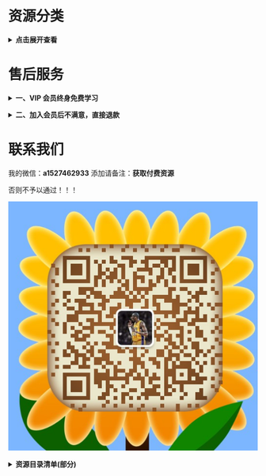 # 资源分类

<b><details><summary>点击展开查看</summary></b>

## 资源目录

实际内容比目录多
http://note.youdao.com/noteshare?id=4de9b7b9635fd93a143b02b00519ca44（若打不开则在最下面）

目录可以搜到的资源(搜索方法上面链接有详解)，有偿分享！支持试听试看，非诚勿扰！

## 收费标准（可自行对比TaoBao同类资源价格）

#### 套餐一：单个平台 10 元/永久

单个平台是指比如像'混沌大学'，10 元包含目录里看到的所有'混沌大学'平台课程，付费后邀你加入[单平台学习群](https://github.com/2020sunshine/VIP-Learning/blob/master/img/tc02.png)。

#### 套餐二：全网 vip 会员 55 元/永久

内容包含：目录上看到的所有平台课程，两千多个栏目，100 万价值课程，加后期每天更新，每周上新 6 到 7 个新栏目。平台随便一个栏目就 200 元，现只需 60 元加入[全网 vip 会员共享学习群](https://github.com/2020sunshine/VIP-Learning/blob/master/img/tc03.png)，永久免费更新！后期课程资源每更新增加 3000G 针对后加入会员涨价 10 元 ，入会 70 元、80 元以此类推，前面会员一次加入永久免费更新，早加入早受益，时间就是金钱，效率就是生命，不要等到价格上涨了说之前咨询价，一律按阶段价。

</details>

<!-- <b><details><summary>二、电影 & 美剧（3T）</summary></b>

## 收费标准：10 元/永久 （全网vip会员免费）

电影如图：
![电影](./img/电影.jpg)

美剧如图：
![美剧](./img/美剧.png)

</details> -->

# 售后服务

<b><details><summary>一、VIP 会员终身免费学习</summary></b>

海量课程，买到就是赚到。内容丰富，适用于各行各业相关人群。一生中总会遇到你需要学习需要新知识的时候，愿为每一位需要学习的您服务。

</details>

<b><details><summary>二、加入会员后不满意，直接退款</summary></b>

加入会员后碰到诸如觉得买贵了、心情不好不想要了、看不懂下载说明、当地限制了网盘登录等等问题，1小时内都可以直接找我退款，敬请各位朋友放心。

</details>

# 联系我们

我的微信：**a1527462933**
添加请备注：**获取付费资源**

否则不予以通过！！！

![二维码](./img/wx_qrcode.jpg)

<b><details><summary>资源目录清单(部分)</summary></b>

## 超级资料库永久会员社群目录（2020-01-20更新）
                           欢迎加入本社群


永久会员包含：喜马拉雅、得到、樊登读书会、混沌大学、唯库、网易云课堂、知乎live、千聊、荔枝微课、36氪 、蜻蜓FM  、三节课、 一块听听、 极客时间、 职问 、万门大学、互联网网赚课程、 等其他数十家平台。包含1000多个栏目，

每周增加5到6个新栏目，购买后增加新节目免费看，总花费超过38万！随便一个栏目就200元，一个栏目的价格看几千个栏目，性价比棒棒哒，后续所有新增栏目免费！



课程搜索功能介绍

电脑：ctrl+f




加入社群后 免费发送



01千聊

		01.大J小D亲授：0-6岁全脑潜能开发，养成高情商高智商宝宝（完结）
		02.刘媛媛语言表达课【完结】
		03. 核聚北大思维编程（完结）
		04. 女神进化论寺主人亲授：12节补老“肌”密，教你蜕变冻龄女神（完结）
		05.秦小明思维升级训练营
		06.秦小明 金融思维训练营 第四期
		07.小龙女投资课
		08小明会议解读【完结】
		09 台湾硬笔书法冠军叶晔：每天15分钟，3周写出一手漂亮字（完结）
		10.千聊一病一讲【完结】
		11.刘媛媛亲授：普通人快速崛起的31堂修炼课
		12.千聊增高课【完结】
		13.老秘书手把手教你如何在体制内破局与逆袭（更新中）
		14.惊云的思维课 第二季
		15.月薪3000，0基础也能赚够100万！（完结）
		16.如何引导男人为自己付出（完结）
		17.杜子健：从草根到总裁，零起点通关之道（完结）
		18.手把手教你零基础写作，业余时间月入过万（完结）
		19.迪丽热巴形象私教：价值百万的气质改造，让你蜕变为职场女神（完结 ）
		20. 老李校长的直播间（2018）（完结）
		21.上榜福布斯的主播：艾诚首度开讲！14堂财智人生的经营课（完结）
		22. 月入10万的副业赚钱法丨零成本，易操作，学完就能用丨赠38节精华笔记（完结）
		23.秦小明2018年末直播
		24.秦小明丨金融思维训练营丨第8期（完结）
		25.惊云｜人生进阶思维课（第三期）【完结】
		26.【完结】 赖世雄英语自学秘籍
		27.【完结】抖音热门歌曲速成让你C位出道
		28.【完结】花与兽备孕瑜伽
		29.【完结】张赟慧丨三元纳气风水详解
		30. 老李校长的直播间（2019全年课程）（更新中）
		31. 王不烦实用管理学，助你借力成事、破局而出
		32.李松蔚丨关系视角课（完结）
		33.理财课程逃离死工资
		34.20节儿童营养课（更新中）
		35.精准瘦身完结
		36.外挂训练营|用印象笔记有序管理一切信息，蜕变为百分之一做事漂亮且高效的精英|终生（完结）
		37.8堂课让你成为公文材料写作高手（完结）
		39.21天暴力突破英语（完结）
		40.《老秘书的直播间VIP>
		44.寺昆的321表达法
		43.《小颜瘦身徒手塑形术》【完结】
		46.《左志坚15节小白理财实战课》
		50 《不刷屏的朋友圈成交术》
		51.《27个懒人快速赚钱项目》
		52.《教你成为手机摄影高手》
		53.哈弗父母情商课【完结】
		54.《12堂超级搜索术，快速找到你想找的任何信息，资源，人脉》
		078.《中医美胸减肥术》


02 荔枝

		01.实体店业绩爆破系统（完结）
		02. 性情大师训练馆【男10课】（完结）
		03. 性情大师训练馆【女II】（更新中）
		04.人际交往2期：想跟任何人都聊得来？听这30本沟通书就够啦！（完结）
		05.人人可复制执行的10堂赚钱课
		06.36个小而美项目，让你月入10万
		07. 福布斯精英文豪：投资理财8节课，让你真正学会钱生钱（完结）
		08.老A处长·精讲职场权谋厚黑手段
		09 老路：用得上的商学课-100节（完结）
		11. 蓝小雨丨0基础学好销售话术，把话说到客户心窝里（完结）
		12方文山的音乐诗词课
		13 环球太太仪态导师：10节课提升气质，让你的魅力比别人更高级（完结）
		14.蓝小雨丨上市公司老板，教你年薪30万的赚钱方法(完结）
		15.犹太人的88个成功思维：打破思维局限，揭开聪明人的秘密！（完结）
		16.堂春节赚钱攻略，做这些事一周赚万元。
		17.【完结】北大心理学女神倬伦的 策略识人术
		18.近视界的奇迹：不手术、不吃药，11堂课教你摘掉眼镜！
		19.清华北大EMBA教授：普通人如何通过营销赚取第一个100万？（完结）
		20.人际交往1期：听完这十本书，从此告别低情商（完结）
		21.世界记忆大师深入浅出学记忆，九节课练就你的超强大脑
		22. 会说话不一定情商高，来听听年薪60万是如何练成的！（更新中）
		23.跟大佬学说话：央视主持人陈伟鸿的24堂（更新中）
		24.让你比别人聪明10倍的哈佛学习力课
		25. 斜杠老白 每天30分钟，21天掌握如何靠写作月入五万（完结）
		26. 10堂朋友圈营销实战课，没钱没人脉也能月入过万！（完结）
		27.【完结】12节体态魅力修炼
		28.【完结】让你大脑开窍的哈佛心智训练
		29.每天10分钟玩转朋友圈，6周带你开启年入百万之旅（完结）
		30.高情商沟通21天训练营
		31. 田珂 明星都在用的饮食方法
		32.39个副业赚钱项目
		33.【完结】靠读书也能月入上万，让你读过的书变成钱
		34天美胸训练营郭若曦
		35.北大心理学女神策略沟通术（完结）
		36.饭局社交攻略
		37.8堂客让你成为公文材料写作高手（完结）
		38.史上最全婚恋指南：如何发现升级搞定你的人生伴侣，听这些书就够了
		39.男士衣品拯救指南，快速提升你的穿搭高级感，13节视频课【完结】
		45 手把手教你0基础剪辑出超赞视频（完结）
		46 《头条付费专栏实战训练营》【完结】
		47 《抓住风口，小白也能逆袭为年入100W+微课导师》
		48.《作文冲刺提分课：36个方法，作文冲刺24+》
		49.《即兴表达，张口就说，让你把握每个关键时刻》



03 唯库

		00.福尔摩斯的绝技,国内王牌读心师教你识透人心【完结】
		00.小白速成PR软件实操:20节短视频赚钱课,教你月入过万【完结】
		001.阿何60天引爆你的学习力
		002.阿何思维导图
		003.阿何写作课
		004.零基础学芭蕾:收获完美体态与高贵气质（更新中）
		005.唯库个人品牌
		006.教你零基础写出一手漂亮好字(完结)
		007.12招让男神爱上你【完结】
		008.人人都需要的自信沟通秘籍完)
		009.恶魔奶爸sam影响100万人的英语学习方法(完)
		010.21天会计职称,考试突击:名师划重点,精准备考,轻松拿证! (完结)
		011.《高效有趣学Excel,轻松入门到高阶》【完结】
		012.大神教你玩转手机摄影,随手拍出好照片
		013.公众--号写作全解析,60天全面掌握新媒体写作秘诀【完结】
		014.零基础化妆美颜术(完结)
		015.堂实用礼仪课，助你职场生活游刃有余(更新中)
		017.公众--号写作全解析,60天全面掌握新媒体写作秘诀
		018.12堂赚钱必学文案课:让你的文案变成印钞机(完结)
		019.12堂实用脱单穿搭技巧,让男神对你一见钟情(完结)
		020,内容变现黄金秘诀:让创意"像病毒一样传播"(完结)
		021.《百日英语训练营》 【完结】
		022.奶爸英语听力训练营
		023.零基础学芭蕾:收获完美体态与高贵气质【完结】
		024.易shou体质
		025.12课教你0基础兼职开网店,月赚十万零花钱
		026,跟恶魔奶爸学英语: 20小时快速掌握英语核心秘诀(完结)
		027.新媒体变现实战训练营,30天开启副业赚钱(完结)
		028.甜蜜假期:手把手教你15道法式甜点
		029.史上最全买车攻略,带你防坑又省钱【完结】
		030.超级人脉术-快速找到你想找的任何人
		031.甜蜜假期:手把手教你15道法式甜点【完结】
		032.追求的艺术-李越恋爱课堂【完结】
		033.提高情商,改变人生的读心术(完结)
		034.心理学实战训练营:陪你30天重塑自我
		035.16堂顶级外教实用口语课,让你的英语脱口而出(完结)
		036.李立恒《阿里铁军销售真经》
		037,从马甲线到蜜桃臀,足不出户打造完美身材
		038,阿何谈时间管理(完结)
		039.唯库平面设计课
		040.零基础学会用手机拍短视频(完结)
		041.颠覆你想象的高效笔记术
		042·零基础做出能赚钱的公众--号(完结)
		043.征服麦克风:K歌之王养成术【完结】
		044.亚洲小姐教你超实用魅力提升术(完结)
		045,体态管理,气质女人瑜伽课
		046.零基础学photoshop, 18节课从小白到大神[完结)
		047.阿何-普通人可执行的赚钱思路课
		048.英语单词的奥秘-让你背单词快10倍的记忆法【完结】
		049.李蕾练就好声音【完结】
		050.月薪五干也能实现的买房全攻略,教你买对人生的第一套房
		051,爆款吸金文案训练营【完结】
		053.12堂快速阅读课, 10倍提升阅读效率【完结】
		054.shoutui
		055.公众--号高颜值排版术,从小白变身排版达人(更新中)
		056.15分钟美xiong 【完结】
		057.12堂超级搜索术:快速找到你想找的任何信息!资源!人脉! (完结)
		058.吃出牛奶肌(完结)
		059.零基础做出赚钱的多平台自媒体
		061.多国语言让外语飙起来
		062.13节安睡课,让你有效提高睡眠质量,精力充沛每一天【完结】
		063.手把手教你开一家赚钱的小店(完结)
		065.修炼美背天鹅颈,轻松显高5厘米,修炼完美身形曲线(完结)
		066.人生的第一堂逻辑实战课, 12招让你看得透!干得好!学得快! 【完结]
		067.12堂课教你打造口才影响力,好好说话,一开口就成交(完结)
		068.教你零基础做出高逼格PPT [完结]
		069.15堂女性理财课【完结】
		070.15堂明星冻龄养颜术【完结】
		071.30天阿何写作训练营,手把手教你快速成为月入过万的新媒体作者(完结)
		072.摄影实拍训练营,30天零基础变身摄影达人(完结)
		073.0基础趣学SEO,引爆流量,让客户主动找上门的躺赚神技(完结)
		074.12堂素人改造课,穿出明星范儿,赚足回头率【完结】
		075.不动砖瓦,不费力,只花500元，懒人也能营造温馨有格调的小窝【完结)
		076.12堂读书变现课,把读过的书变成钱
		078.韩式肌肤的秘密：12堂明星皮肤管理术(完结)
		080.13堂日式小颜术【完结】
		081.12节课教你规划家庭保险
		082.维密超模私教,教你12招打造紧致性感马甲线,轻松拥有s型曲线【完结]
		083.北大学霸教你快速学会你想学的任何知识【完结】
		084.樊登带你把书读薄,一次学透终身受用的经典畅销书【完结】
		085.超燃计划: 30天蜕变行动营,干掉平庸的自己【完结】
		086.一本新概念解决听说读写【完结】
		087.14堂超实用易上手明星美妆术
		088.一次性学透Excel函数,让你5分钟搞定一天的工作(完结)
		090.13堂PPT实操指南,教你快速做出职场加分的高颜值PPT(完结）
		091.30天让你拥有好声音【完结】
		092.零基础做出有颜又有料的手帐【完结】
		093.下班后写作,最有效的个人增值方法
		094.唐诗一百首倒背如流【完结】
		095.30天手绘训练营,0基础也能成为手绘大神(完结)
		096.人人必学的w--x群赚钱法【完结】
		097.公考冲刺: 17节课高分拿下申论【完结】
		098.零基础也能快速变身抖音网红舞达人【完结】
		099. 14堂课教你理性择偶,用经济学收获幸福【完结
		100.社群运营实战训练营,一起玩转社群经济,边打造个人品牌边赚钱(完结)
		101,零基础做出能赚钱的牛逼公众--号【完结】
		102.台湾明星御用微整形医师,医美全科普,不花冤枉钱,不开刀,教你安全地悄悄变美[完结]
		103.精准式表达(完结)
		104.14堂零基础小说写作课,从新手到网络畅销作家,百万稿费作者教你写小说(完结)
		105.文案实战变现特训营,30天手把手教你成为顶尖文案高手,一字值千金(完结)
		107.北大博士教你故事变现, 16课让你写出好故事【完结]
		108.零基础说出纯正美式口语【完结】
		109.12节在家也能练出性感蜜桃臀,让臀部变得圆、紧、翘
		110.气场修炼术:教你提升魅力值,成为一个受欢迎的女人(完结)
		111.30天考霸训练营,北大博士后教你通关任何考试,助你高分拿下证书、岗位、考试(完结)
		112.轻松战胜拖延症,抢回人生主动权【完结】
		113精准瘦身法【完结】
		114.12堂课成为超级带货网红博主【完结】
		115.做自己的女王: 14堂独立女性全面成长课【完结】
		117.30天美tui集训营(完结)
		121.人生赢家必修的12堂说话课【完结】
		122.随学随用的零基础手绘课【完结】
		123.你的老板不会讲给你的13节职场速胜课【完结】
		125.教你如何向领导汇报工作, 12堂课成就职场精英【完结】
		126.职场ppt全通关
		127.卸下疲惫,跟丁一晨画出你的生活【完结】
		128.16节超级美白课,让你白到自发光【完结】
		129.设计师基础班:从0进阶,设计师第1步
		130.15堂私域流量赚钱指南:让你的个人w--x变成提款机
		131.暴瘦有氧操:跟着世界小姐私教跳出迷人好身材
		132.谋生本领人人都能唱出好歌声【完结】
		133.甜蜜假期:手把手教你15道法式甜点【完结】



04 喜马拉雅

	01 商业财经
	02 演讲语言
	03 职场管理
	04 外语语言
	05 读书科教
	06 健康养生
	07 形象提升
	08 情感心理
	09 诗歌小说
	10 亲子育儿

01 商业财经

	01 识人快狠准：跟投资大咖学读懂人心的艺术（完）
	02 笔记侠
	03 跟100亿机构操盘手学炒股
	04 王英军律师：创业时代 决胜股权
	05 股市实战微技巧（完结）
	06 花卷财团-投资理财大全（完结）
	07 百合学姐：一听就能用的理财课
	08 钱老师第二季（完）
	09 牛散秘籍
	10 简七理财（完结）
	11 卢俊购房私藏技巧（完结）
	12 陈春花管理学著作精华解读【完结】
	13 每天听见吴晓波（完）
	14 诺亚财富学堂(完结)
	15 钱老师：从无产阶级到财富自由（完结）
	16 薛云奎讲价值投【完结】
	17 薛云奎进阶课【完结】
	18 肖星的财务课【完结】
	19 凯文?凯利：《KK对话未来》【完结】
	20 黄有璨运营课【完结】
	21 全球富豪传记精读：商业思维进阶课【完结】
	22 管清友投资【完结】
	23 叶檀的投资读书笔记【完结】
	24 马红漫的投资日历
	25 孙陶然亲授：企业管理实【完结】
	26 黑马营精华课：12位商界大佬的创业秘籍【完结】
	27 向松祚货币金融
	28 经济学家夏春的投资必修课【完结】
	29 中国经济72讲
	30 王英军律师：股权投资实战课（完结）
	31 王利杰：天使投资这么玩（完结）
	32 叶茂中：唤醒每个人的创意【完结】
	33 王福重《重·点》：经济学家教你如何洞察世界【完结】
	34 谢作诗的经济学课(完结)
	35 Jenny：101招练就最强理财大脑【完结】
	36 餐饮老板内参
	37 耶鲁大学陈志武教授的金融课【完结】
	38 北大纵横解密100家名企转型
	39 李清昊，19 带你精读40本金融经典【完结】
	40 倪建伟：顶级销售成长课（完
	41 每天听见吴晓波 第二季【完结】
	42 马红漫：读懂巴菲特投资逻辑【完结】
	43 路长全营销课堂
	44 孙宇晨：财务自由
	45 林建红的定位营销课【完结】
	46 李光斗品牌商学院【完结】
	47 空空道人的股市实战课【完结】
	48 方军：读懂互联网未来的50本书
	49 冯仑：房事夜话（完
	50 复旦名师团的经济学课
	51 靠谱周教你选基金（完结 )
	52 靠谱周投资经【完结】
	53 薪资进阶手册【完结】

02 演讲语言 

		01 治愈聊天终结者【完结】
		02 社交网络上的有效沟通【完结】
		03 像TED一样演讲，打造你的魅力【完结】
		04 小白到演讲高手的十堂课【完结】
		05 寇乃馨：演说改变命运【完结】
		06 央广然哥【完结】
		07 小学问【完结】
		08 易说语商人人都是演讲家【完结】
		09 超级聊天术
		10 好好说话第一季【完结】
		11 超级聊天术：如何成为沟通高手
		12 辩论思辨【完结】
		13 成为说服高手的心理课
		14 快速谈判：用博弈技巧搞定交往难题
		15 崔永元：像他一样说话【完结】
		16 老炮儿崔哥侃美国
		17 李诞池子的幽默工具箱【完结】
		18 生活无处不谈判【完结】
		19 王伟忠的人际关系课【完结】
		20 好好说话第二季（完
		21 郭论：18 郭德纲首档音频脱口秀 (完结)
		22 蔡康永的201堂情商课【完结】

03 职场管理

		01孙陶然详解《创业36条军规》【完结】
		02 情绪管理36计【完结】
		03 小强升职记：带你六步制作可实现的年度计划【完结】
		04 职场能力方程组【完结】
		05 不吃亏：参透中国式沟通36讲【完结】
		06 不懂汇报工作，还想升职加薪【完结】
		07 微表情神探姜振宇 ：听《鹿鼎记》学职场情场读心术【完结】
		08 张萌人生效率手册【完结】
		09 销售如何搞定人【完结】
		10 雾满拦江 中国职场潜规则36讲【完结】
		11 思维的精进：人生逆袭手册【完结】
		12 萧秋水：学会知识管理【完结】
		13 时间管理10堂课【完结】
		14高效男神尹志豪：60天练就高效竞争力【完结】
		15 李筱懿：职场要赢得漂亮【完结】
		16 没背景如何吸引贵人：3个月学会高端人脉经营法则
		17 王勇博弈论（完
		18 叶武滨时间管理进阶
		19 Lisa的人力资源管理课【完结】
		20 马东的职场B计划

04 外语语言 

		01 听《老友记》,学地道美语 第一辑不【完结】
		02 听《老友记》,学地道美语 第二辑【完结】
		03 听《老友记》,学地道美语 第三辑【完结】
		04 夏说英文 中国哲学简史句读 第一季【完结】
		05 夏说英文 中国哲学简史句读 第二季【完结】
		06 夏说英文2
		07 赵铁夫讲单词·解密单词的潜规则【完结】
		08 赖世雄｜英语学习方法论【完结】
		09 日语零基础至中高级（0-N2）【完结】
		10虎哥英语轻头条【完结】
		11 标准美语发音教程 小麦轻课【完结】
		12 3分钟贵族式英语【完结】
		13 国民英语背诵营
		14《赖世雄生活口语从头学》全书讲解音频
		15 新东方名师的死磕英语基础班
		16 好羞耻英语【完结】
		17 立足日本【完结】
		18 钟平逻辑英语联报班【完结】
		19 不一样的新概念【完结】
		20 不一样的新概念【2+3合辑】
		22 不走弯路英语【完结】
		23 跟着奥斯卡学英语
		24 英语深度纠音【完结】
		25 不一样的新概念英语【第4辑】
		25 孙亮：读魔法名著学英语
		27.《不一样的剑桥国际少儿英语》

05 读书科教

		01 高考提分秘籍：丁建略教授助你快速提【完结】
		02 上官文露解读张爱玲【完结】
		03 百家讲坛姜鹏品读《资治通鉴》【完结】
		04 单读第二季：与许知远一起逃离精神雾霾
		05 和莎士比亚的365天【完结】
		06 极简物理课【完结】
		07 未来简史中信书院出品（已完结）
		08 90天环游地球（完）
		09 曾国藩24锦囊(完)
		10 大锤教你如何十倍速读一本书(完）
		11 百家讲坛姜鹏精读《资治通鉴》·汉帝国（完结)
		12 茶经（完结）
		13 李开复：十堂人工智能课【完结】
		14 文明简史【完结】
		15 乐话《道德经》《完》
		16 记忆大师卢菲菲：25个窍门让你“过目不忘”【完结】
		17 烧脑天团：超级记忆力养成计划【完结】
		18 180最强大脑【完结】
		19 哲学100问【完结】
		20 易中天说禅【完结】
		21 薛将军精讲《孙 子 兵 法》【完结】
		22 中国通史大师课
		23 马瑞芳讲《聊斋志异》（完结）
		24 梁冬私房笔记-庄子的心灵自由之路【完结】
		25 人人都能懂的宇宙科技简史：淼叔开脑洞
		26 郦波解读曾国藩（完）
		27 平说历史【完结】
		28 意公子艺术课【完结】
		29 许子东细读张爱玲【完结】
		30 曾国藩《冰鉴》：教你看脸识人心（完）
		31 西 方 经 典 禁 书
		32 于晓非《金刚经》导读（完结）
		33 傅杰的复旦论语课（完结）
		34 京剧坤生王珮瑜：京剧其实很好玩【完结】
		35 精读职场晋升30本好书
		36 百家讲坛马骏品读中华战争史
		37 牛津学霸精读全球最新畅销书
		38 别以为你不需要懂世界史-大英帝国篇【完结】
		39 天文原来是这样
		40 今日简史【完结】
		41 天天听好书
		42 王阳明心学（完
		43 世界影史百年经典
		44 周濂讲西方哲学智慧【完结】
		45 孙思远：解读全球好书
		46 张雪峰：高考志愿填报必读【完结】
		47 精读24本股票投资经典【完结】
		48 王潇：十大传奇女性人生解读
		49 烧脑天团 训练营
		50 帝国时代：全球战争史【完结】
		51 黄明哲正解《道德经》
		52 哲学100问·第2季【完结】
		53 张其成讲《易经》（完
		54 了不起的博物馆【完结】
		55 度阴山讲阳明心学
		56 鲍鹏山私塾课?论语
		57 钱文忠信佛【完结】
		58 王蒙讲孔孟老庄【完结】
		59 许子东重读鲁迅【完结】
		60 中国文化必修

06 健康养生

		01 解决男人的“根本”焦虑(完)
		02 这么吃从源头开始预防癌症【完结】
		03 朱光：点燃你健身动力的十堂课(完结)
		04 陈允斌教你吃出健康（完结）
		05 张长青：50天陪你瘦下来（完结）
		06 张其成：《佛家养生大道》（完结）
		07 黄健翔讲足球【完结】
		08 产科门诊室
		09 林志玲御用医师陈峙嘉：越吃越瘦【完结】
		10 睡睡平安
		11 管理皮肤，17 这么做才科学【完结】
		12 傅国翔：食疗调理健康课
		13 90天高效减肥
		14 北大蒋文跃的中医养生课【完结】
		15 太极云手课

07 形象提升

		01 如何练就好声音--徐洁（完结）
		02 许锋说人事【完结】
		03 胡艺瀚的奢侈品普及课（完结）
		04 金鸽平：学钢琴必听20问【完结】
		05 古典音乐很难吗【完结】
		06 72穿搭有术—高价值形象修炼课【基础篇】(完)
		07 满分女神徐林【完结】
		08 醉鹅娘葡萄酒词典【完结】
		09 形象管理教练徐熠-24堂时尚必修课（完结）
		10 跟着龚琳娜学唱歌（完）
		11 陈果2017换个活法【完结】
		12 零基础入门学唱歌（完结）
		13 袁春楠：让你脱胎换骨的人生整理术【完结】
		14 徐敬东实现小目标的黑科技【完结】
		15 跟着龚琳娜来练声（完结）
		16 形象导师郭弈翎(完结)
		17 卢战卡：成为交际高手的72套功夫
		18 名曲密码：田艺苗和你的音乐下午茶

08 情感心理

		01 Ayawawa：如何得到你想要的婚姻与爱情（完）
		02 雷明教你读懂一个人：12种人格12种命（完结）
		03 一个人听的恋爱技巧（完结）
		04 麻辣情医吴迪：100天告别单身（完结）
		05 好男人也要学会撩妹
		06 张德芬 小时空修心课【完结】
		07 帅小冰教你看电影学心理学
		08 乐嘉性格色彩 婚恋宝典【完结】
		09 松明 挑战不可能 心理控制（完）
		10 换个角度，洞悉相处之道【完结】
		11 陈昌凯：心理学与社会生活【完结】
		12 乐嘉性格色彩读心术（完）
		13 一周一本心理书（完结）
		14 不理性再见：刘轩的心理学院
		15 张德芬的女性成长必修课（完结）

09 诗歌小说

		01 蒙曼品最美唐诗
		02 细说金瓶梅
		03 芝麻评书：读懂诗人才懂诗（完）
		04 张公子说金庸
		05 掌柜说西游记（完结）
		06 蒋勋细说红楼梦1-80回全 （完结）
		07 人民的名义(完)
		08 王立群品经典宋词（完结）
		09 纪连海说《西游记》（完）
		10 琅琊榜（完）
		11 麻衣神算子
		12 华少讲鬼故事：少说鬼话【完结】
		13 杨雨品历代名家词
		14 于丹品经典：过你想要的生活【完结】
		15 明朝那些事【完结】
		16 郦波：一生不可错过的唯美诗词【完结】
		17 郦波：最美情诗（完结）
		18 盈视：品读100首最美中国词
		19 芝麻评书-三国群英传
		20 100小词走天下【完结】
		21 马瑞芳品读《红楼梦》【完结】
		22 叶嘉莹先生：诗览众山小
		23 婷婷诗教第二季
		10 亲子育儿 01 超级宝宝“学商”私教课（完结）
		02 花生酥超懂小学生作文(完）
		03 王芳大语文课堂：如何提升语文软实力（完）
		04 美国私立小学的财商启蒙课【学生版】（完结）
		05 跟青春期的孩子这样沟通就对了（完）
		06 凯叔·声律启蒙【完结】
		07 正面管教（男娃版）
		08 林薇：10堂课让孩子拥有惊人专注力(完)
		09 罗指挥：儿童如何学音乐
		10 钱儿爸西游记一、二辑
		11 让孩子轻松说出地道英语
		12 听余世维《家教必修课》
		13 儿童心理博士陈忻：做父母总会遇到的30个“怎么办”（完 ）
		14 张怡筠亲子情商课·第2季
		15 歪歪兔情商教育小课堂： 好性格才是真优秀
		16 大鱼讲论语【完结】
		17 凯书西游记全集
		18 跟着西游记学作文
		19 复旦平哥语文（完结）
		20 天天游戏力【完结】
		21 每周带小学生共读一本书
		22 名师郦波的语文启蒙课（完结）
		23 北大Dr.帅澜让孩子更专注的心理学【完结】
		24 叶开的深夜书桌：写作！天天向上！
		25 万物启蒙
		26 陈默：如何做不焦虑的家长【完结】
		27 曹灿朗诵课【完结】
		28 正面管教（女娃版）
		29 大鱼论语·亲子国学(下)
		30 平说文学·城南旧事
		31 少年中国史
		32 押沙龙：少年世界史

10.亲子育儿

		01.超级宝宝“学商”私教课（完结）
		02.花生酥超懂小学生作文
		03.王芳大语文课堂：如何提升语文软实力（完结）
		04.美国私立小学的财商启蒙课【学生版】（完结）
		05.跟青春期的孩子这样沟通就对了（完）
		06.凯叔▪声律启蒙【完结】
		07.正面管教（男娃版）
		08.林薇：10堂让孩子拥有惊人专注力【完结】
		09.罗指挥：儿童如何学音乐
		10.钱儿爸西游记一、二辑
		11.让孩子轻松说出地道英语
		12.听余世雄《家教必修课》
		13.儿童心理博士陈忻：做父母总会遇到30个“怎么办”（完结）
		14.张怡筠亲子情商课▪第二季
		15.歪歪兔情商教育小课堂：好性格才是真优秀
		16.大鱼讲论语【完结】
		17.凯叔西游记全集
		18.跟着西游记学作文
		19.复旦平哥语文（完结）
		20.天天游戏力【完结】
		21.每周带小学生共读一本书
		22.名师郦波的语文启蒙课（完结）
		23.北大Dr.帅澜让孩子更专注的心理学【完结】
		24.叶开的深夜书桌：写作！天天向上！
		25.万物启蒙
		26.陈默：如何做不焦虑的家长【完结】
		27.曹灿朗诵课【完结】
		28.正面管教
		29.大鱼论语▪亲子国学
		30.平说文学▪城南旧事
		31.少年中国史
		32.押沙龙：少年中国史

19年上新

		001 李欣频的文案创意课
		002 哲学100问·第3季
		003 王东岳的中西哲学启蒙课
		004 平说两宋
		005 李银河说爱情
		006 世界名著大师课
		007 读懂诗人才懂诗·第二季
		008 陈正宏《史记》精讲
		009 清华北大状元学习法
		010 喜马讲书
		011 上官文露名著精读【第二季】
		012 knowyourself
		013 小米商战课：揭秘雷军核心打法【完结】
		014 张萌精力管理50讲
		015 张法中讲中国美术史
		016 马未都《国宝100》
		017 战隼：无需意志力的习惯养成法-100天行动【完结】
		018 叶清的好声音进修课【完结】
		019 好好说话第三季
		020 金庸合集
		021 世界的凛冬：二战的权力游戏
		022 刘慈欣的思想实验室
		023 清华朱武祥的商业模式课
		024 中国历史大变局
		025 秦朔书院：中美商业文明通史
		026 夏说英文口语学院
		027 了不起博物馆第二季
		028 汪蔚青省税实战课
		029 胡慎之心理课：重建亲密关系
		030 首席经济学家管清友的股票课
		031 阿里销售冠军：销售精英进阶课
		032 钟伟的买房必修课
		033 中国文学大师课
		034 谢涛有声历史剧：三国到明清
		035 快速获取你想要的任何人脉
		036 天猫创始总经理黄若的新零售课
		037 范景中讲西方艺术史
		038 张其成讲《黄帝内经》
		039 乐嘉性格色彩全能训练营
		040 潘毅·中医文化必修课
		041 李山教授解《诗经》
		042 世界历史大师课
		043 文案摇滚帮：让写作更简单
		044 网红训练营：超级IP打造计划
		045 战胜拖延症：你的认知需要大换血【完结】
		046 马大勇心解《三国演义》
		047 哈佛学霸赵路云教你财富管理传承
		048 汤婧平：商业百年
		049 汪诘&吴京平：科普经典解读课
		050 百家讲坛魏新：防小人宝典
		051 正德整夜陪睡：深睡合辑
		052 北北：21天演讲训练营
		053 每天听见吴晓波·第三季
		054 职场名师训练营：提升10项竞争力
		055 杨幂御用中医师：由内而外健康美丽
		056 讲给小白听的区块链名师课
		057 知否？知否？应是绿肥红瘦【完结】
		058 康震品读古诗词【完结】
		059 《红楼梦》全本有声剧
		060 郭论第二季
		061 谦道·于谦首档音频脱口秀
		062 齐善鸿讲《道德经》
		063 狄菲菲：28天美的声音成长计划
		064 梁晓玲：21天行动力强化训练营
		065 高琳 学会讲故事，才叫会沟通
		065 有道考神：百日英语听力训练【更新中】
		066 北大赵冬梅讲中国史
		066 黄有光的快乐经济学
		067 叶武滨时间管理九段
		068 大力丸儿多人有声剧：百部小说里的中国史
		071 樊登：可复制的领导力【完结】
		069 朱大可讲中国神话趣史
		070 张萌：8周财富高效能训练营
		072 战隼：无需意志力的习惯养成法-100天行动【完结】
		073 冯仑商业私房话
		074 邓亚萍世界冠军（心力）训练法
		075 微表情专家邵磊教你破译人心（完结）
		077 钱文忠讲佛教十三经（更新中）
		078 奥美文案女王林桂枝的创意课【完结】
		079 林志玲姐姐给小朋友的修养课
		088 兰彦岭讲鬼谷子（更新中）
		089 《混子曰：少年中国史上》 【完结】
		090 大英博物馆极简世界史
		091 阿里铁军内训销售课.第二季
		092 吕延杰：5G新机遇60讲
		093 海底小纵队广播剧（更新中）
		094.《傅配荣讲<道德经>》
		108.21天全面提升自信自尊
		110.《心理减肥术：做得到的高效瘦身法》
		111.【曲黎敏：精讲《黄帝内经》养生智慧】
		112 《长安十二时辰》【完结】
		113《首席话聊师：跟谁都能聊的来》
		114.《马继华：5G创业布局与思考》
		115 《超级实用投资心理学》
		118 《论生涯规划|2019年高考志愿填报》
		120 《5分钟高密度读书》
		121 《轻断食：脱胎换骨的懒人瘦身课》
		122 《平说语文：中小学语文学习方法2》
		123.《用心理学戒瘾，25天过上自律人生》
		124 《富爸爸穷爸爸：百万财商课》
		126 《蜜汁炖鲍鱼（杨紫、李现主演亲爱的热爱的原著》
		127 《从诞生到婚礼，营造幸福原生家庭》
		128 《老光：人人都需要的精准表达课》 
		129.《协和名医张羽带来女性健康课》
		130.《掘金5G通信革命》
		131.《樊登：可复制的沟通力》
		132.《京城律师团：企业法律风险必知》
		133.《孙瑞玲：少儿英语口语7分钟》
		134.《中国儿童分级阅读课（3-6岁）》
		135.《百家讲坛丁牧讲述：宋代后宫往事》
		136.《老光：小白也能听得懂的商业实战课》
		138.《千万粉丝操盘手教你如何做抖音》
		139.《系统创富：通向财富自由的快车道》
		140.【更新中】儿童教育专家贾静：情商口才课堂





05 得到

1、专栏

		01、何凡第二季【完结】
		02、精英日课第二季【完结】
		03、世界名刊速读【完结】
		04、前哨第二季【完结】
		05、武志红心理学【完结】
		06、刘润第二季【完结】
		07、关系攻略【完结】
		08、今天【完结】
		09、老浦识字【完结】
		10、薛兆丰经济学【完结】
		11、Dr.魏的教育宝典【完结】
		12、熊逸书院【完结】
		13、给孩子的博物学【完结】
		14、科学思维必修课【完结】
		15、张潇雨的商业经典案例【完结】
		16、西方艺术史【完结】
		17、宁向东管理学【完结】
		18、刘苏里·名家大课【完结】
		19、吴军第二季【完结】
		20、香帅的北大金融学课【完结】
		21、傅佩荣的西方哲学【完结】
		22、吴伯凡·认知方法论
		23、新知报告
		24、精英日课第三季
		25、张潇雨：商业经典案例课【完结】


2.听书

	2016年9月份

		9.26.贫穷的本质
		9.27.关键时刻
		9.28.决定未来的十种人
		9.29.沃顿商学院最受欢迎的谈判课
		9.30.如何轻松影响他人

	2016年10月份

		10.01.这样和世界相处
		10.02.知道做到
		10.03.全新思维
		10.04.黑天鹅
		10.05.你的团队需要会讲故事的人
		10.06.出版人
		10.07.最重要的事，只有一件
		10.08.精益创业
		10.09.反直觉询问
		10.10.学会提问
		10.11.最小阻力之路
		10.12.理性选民的神话
		10.13.意志力
		10.14.逆转
		10.15.瞬变	
		10.16.理性乐观派
		10.17.未来简史（上）
		10.18.未来简史（下）
		10.19.提问的艺术
		10.20.引爆点
		10.21.愚昧者的愚昧
		10.22.清醒思考的艺术
		10.23.创新者
		10.24.异类
		10.25.洗脑术
		10.26,沃顿商学院最受欢迎的成功课
		10.27.生猛的进化心理学
		10.28.演讲的力量
		10.29.解决冲突的关键技巧
		10.30.金钱不能买什么
		10.31.情绪急救

	2016年11月份

		11.01.刻意练习
		11.02.颠覆式创新
		11.03.智能时代
		11.04.失控
		11.05.蔡康永的说话之道
		11.06.科技想要什么
		11.07.抗压力
		11.08.高绩效教练
		11.09.增长的本质
		11.10.输赢心理学
		11.11.谈钱不伤感情
		11.12.海都物语
		11.13.单身社会
		11.14.反脆弱
		11.15.大脑超载时代的思考学
		11.16.请用数据说话
		11.17.浪潮之巅
		11.18.超越智商
		11.19.无为
		11.20.快节奏慢生活
		11.21.翻转式学习
		11.22.每天最重要的2小时
		11.23.混乱
		11.24.技术奇点
		11.25.安静的力量
		11.26.极简人类史
		11.27.优秀的绵羊
		11.28.简单思考
		11.29.创业融资，从一个好故事开始
		11.30.从零开始学理财

	2016年12月份

		12.01.如何缔造影响力
		12.02.为什么常识会撒谎
		12.03.耶路撒冷三千年
		12.04.男人来自火星，女人来自金星
		12.05.博恩▪崔西的时间管理课
		12.06.整合
		12.07.特朗普是本世纪最糟糕的总统
		12.08.设计思维玩转创业
		12.09.心思大开
		12.10.我们如何走到今天
		12.11.爱情数学：如何用数学找到真爱
		12.12.离经叛道
		12.13.驱动力
		12.14.创业如何搞定风投
		12.15.异想，天开
		12.16.成功演讲的奥秘
		12.17.金雀花王朝
		12.18.亲密关系
		12.19.演讲的本质
		12.20.玻璃笼子
		12.21.在线
		12.22.思考线
		12.23.麦肯锡精英的思考习惯
		12.24.杀戮与文化
		12.25.童年的秘密
		12.26.别独自用餐
		12.27.卓有成效的管理者
		12.28.成功与运气
		12.29.如何参观美术馆
		12.30.巨婴国
		12.31.蜥蜴脑法则



	3.大师课

		01、心理学基础30讲【完结】
		02、中国史纲50讲【完结】
		03、30天认知训练营【完结】
		04、产品思维30讲【完结】
		05、社会学专题50讲【完结】
		06、生命科学50讲【完结】
		07、华杉讲透孙子30讲【完结】
		08、北大领导力30讲【完结】
		09、自我发展心理学【完结】
		10、熊逸·佛学50讲【完结】
		11、西方史纲50讲【完结】
		12、创意思维课【完结】
		13 贾行家说聊斋【完结】
		14 靳大成·论语通读（上）【完结】
		15 大国简史英国篇【完结】
		16 贾宁·财务思维课【完结】
		17 陆蓉·行为金融学【完结】
		18 熊逸·唐诗50讲【完结】
		19 卓克的密码学课【完结】
		20 何帆报告【完结】
		21 吴军·科技史纲60讲【完结】
		22 30天认知训练营·2019【完结】
		23 靳大成·论语通读（下部）【完结】
		24 熊太行·职场关系课【完结】
		25 医学通识50讲
		26 李育辉·组织行为学
		27 林楚方·文明地标30讲
		28 政治学通识30讲
		29 郑路·社会网络20讲（更新中）
		30 高爽·天文学通识30讲
		31.张潇雨的个人投资课
		32. 刘润:商业洞察力30讲
		33.仇子龙基因科学20讲
		34.刘晗.法律思维30讲
		35.吴军。信息论40讲
		37.跟华杉学品牌营销【完结】
		38.《徐瑾经济学大师30讲》【完结】
		39.《徐弃瑜美国简史30讲》
		40《许纪霖 传统文化30讲》
		41.《施展国际政治学40讲》【完结】
		42 《老瑜的人生算法课》
		43 《贾行家说武侠》【完结】
		44 《 陈海贤亲密关系30讲》

	4.少年得到

		00 其它平台亲子课程课程
		01 数学有意思【完结】
		02 作文有意思【完结】
		03 音乐有意思【完结】
		04 鲍鹏山讲“水浒”
		05 少年经济学【完结】
		06 少年艺术课【完结】
		07 少年宇宙课【完结】
		08 古文有意思【完结】
		09 一年级科学课-升级课堂【完结】
		10 三年级科学课-升级课堂【完结】
		11 七年级生物课·升级课堂【完结】
		12 七年级地理课【完结】
		13 少年中国史
		14 神奇声音博物馆【完结】
		15 李鹏飞讲三国
		16 百部世界文学经典导读课
		17 中国地理必修课
		18 少年生物学·动物篇
		19 付墨凡·历史故事成语课
		21 邢立达的恐龙课
		22 历史故事成语课：春秋战国
		23 一本正经的外星人课
		25 《轻松学好文言文：成长篇》
		31.《小学必备古诗词课▪100讲》
		33 《刘慈欣科幻小说40讲》

	5.精品课

		01 怎样让你的声音更有魅力 郑伟 罗老师的声音训练师
		02 有效训练你的幽默感
		03 有效训练你的结构化思维
		04 怎样快速提升英语口语能力
		05 怎样写出吸引人的好文章
		06 有效管理你的健康
		07 许岑：有效训练你的研究能力
		08 徐小平创业基本功
		09 王雨豪·《怎样成为演讲的高手》
		10 如何用着装提升职场力
		11 六神磊磊读唐诗
		12 琴童家长准备课
		13 如何成为有效学习高手
		14 如何培养面向未来的孩子
		15 如何听一场音乐会
		16 解决问题高手
		17 敬子的整理收纳课
		18 恋爱婚姻法律课
		19 互联网文明怎样改变城市
		20 郝博士的皮肤管理课
		21 怎样在股市获得稳健收益
		22 张凯·怎样成为快速阅读的高手
		23 张亮 有效打造你的个人品牌
		24 张遇升：怎样健康活过100岁
		25 有效提升你的职场说服力
		26 有效训练你的随机应变能力
		27 如何成为社交高手【女篇】
		28 有效提升与陌生人的社交能力
		29 有效提升你的职场价值
		30 像证券交易员一样思考和行动
		31 怎样成为精力管理的高手
		32 如何快速提升职场形象·男篇
		33 如何发挥身体语言的
		34 怎样成为时间管理的高手
		35 如何培养受欢迎的孩子
		36 怎样成为人脉管理的高手
		37 如何开发孩子的数学潜力
		38 怎样成为压力管理的高手
		39 如何开发孩子的阅读潜力
		40 如何开发孩子的英语潜力
		41 怎样快速搞懂一家公司
		42 像高净值人群一样管钱
		43 怎样学会正念冥想
		44 怎样找准你的职业路线
		45 如何管好孩子的视力
		46 有效提升你的职场写作能力
		47 怎样成为带团队的高手
		48 怎样获得高质量睡眠
		49 如何做好孩子的情绪教养
		50 如何开发孩子的绘画潜力
		51众病之王的解决方案
		52 前沿科技之脑机接口
		53 有效提升你的谈判能力
		54 给忙碌者的心脏医学课
		55 贾行家说老舍
		56 焦虑情绪管理课
		57 给忙碌者的女性健康课
		68 《刘晗讲辛普森案》
		70 《熊逸讲莎士比亚》
		71 《李松奥派经济学10讲》

	6.直播

		1 20171212得到首位专栏女老师《香帅的北大金融学课》开学典礼 一场收入超200w纯利润的直播.mp3
		2 20171214许岑《揭秘学习和研究能力，帮你成为更厉害的人》.mp3
		3 20171219《熊太行·关系攻略》毕业直播-一次帮你搞定人生关系难题.mp3
		4 2017年最后一场得到例会：罗胖四天不换袜子的非正常例会打开方式.mp3
		5 2018-01-04施展 罗振宇联袂直播《年度最强脑洞大碰撞》.mp3
		6 2018-01-09得到例会《深度复盘跨年演讲的得与失》.mp3
		7 2018-01-10股票数据专家沈谷飞用价值投资经验《带你把握2018年股市机会》.mp3
		8 2018-01-12王 煜全《直击2018C E S现场·未来已来》.mp3
		9 2018-01-19刘润《一堂课弄懂区块链、比特币、ICO》.mp3
		10 2018-01-25梁宁《如何把自己打造成一个好产品》.mp3
		11 2018-01-30脱不花《为什么要把反馈系统作为第一优先级？》.mp3
		12 2018-01-31王煜全《科技，带你看见未来》.mp3
		13 2018-02-06《》.mp3
		14 2018-02-08宁向东《一堂课教会你博弈论，活出人生新高度》.mp3
		15 2018-03-01薛兆丰《北大经济学》毕业典礼，一路陪伴一路成长！.mp3
		16 2018-03-06得到直播 罗胖《怎样提高罗胖等大龄知青的工作效率》.mp3
		17 2018-03-14Dr.魏《家庭教育宝典结业课：一次掌握这五大核心原则》.mp3
		18 2018-04-04罗胖：不出意外，俺们的【少年得到】应该能干成这个样！.mp3
		19 2018-04-20吴军现场报告《区块链3.0时代的大局观》.mp3
		20 2018-05-10刘润《新零售本质就是定义效率》.mp3
		21 2018-05-28罗胖的御用声音训练师：郑伟，手把手教你练出好声音.mp3
		22 2018-06-21陈凯《什么样的人更容易从股市赚钱？》.mp3
		23 2018-07-12梁宁《带你读懂小米的商业逻辑》.mp3
		24 2018-08-02梁宁《产品课：拼多多的崛起》.mp3
		25 2018-09-20梁宁《美团如何一再破局？》.mp3
		26 2018-09-27刘澜《汇报：高效能人士的特殊学习法》.mp3
		27 2018-12-20何帆-2018年终大课《何帆报告》开学典礼.mp3
		28 2018-12-25得到创始人《2018跨年演讲，封闭开发的几个秘密》.mp3
		29 2018-12-31【直播】深圳卫视《时间的朋友》2018跨年演讲.mp4
		30 2019-01-10-002期：张泉灵《哪些能力是孩子的终身竞争力？》.mp3



06 樊登

	00知识超市

		01.张萌：高效能人生自我管理（完结）
		02朱小兰：学得会的老板思维（完结）
		03.张展晖：掌控身体20课（更新中）
		04.房产财富内参【完结】
		05.李跃儿：让孩子回归个性教育【完结】
		06.简七：家庭理财的30个锦囊【完结】
		07 《韩鹏杰：精读（道德经道经》

	2018年>1月

		0106反脆弱
		0114这不是你的错
		0120人生效率手册
		0127深度工作

	2018年>2月

		0203内向孩子的潜在优势
		0210我们终将遇见爱与孤独
		0217生活的哲学
		0225赋能：打造应对不确定的敏

	2018年>3月

		0303他人的力量
		0310身体从未忘记
		0317新零售的未来
		0325心流
		0331-OKR工作法

	2018年>4月

		0408寻人不遇
		0414增长
		0422《数据思维》
		0428终身成长

	2018年5月

		0505禅的行囊
		0512谢谢你迟到
		0519每个人的
		0526经营者养成日记

	2018年>6月

		0602我们如何走到今天
		0609即兴演讲
		0617终身学习：哈佛毕业后的六堂课
		0623商站
		0630老子孔子墨子及其学派

	2018年>7月

		0707活法
		0714为什么是足球
		0721流量池
		0728知识大迁移

	2018年>8月

		0804万古江河
		0811热锅上的家庭
		0818四时之师
		0826先发影响力

	2018年>9月

		0901故事经济学
		0908零售的哲学
		0915岁月凶猛
		0922一平方米的静心
		0929好奇心

	2018年>10月

		1006运动改造大脑
		1013掌控谈话
		1020成吉思汗与今日世界之形成
		1027活好

	018年>11月

		1103认知天性
		1110扫除道
		1117学会快乐
		1124传染

	2018年>12月

		1201苏东坡传
		1208思辨与立场
		1215父母的语言
		1222复杂
		1229谣言

樊登

	2019年>01月

		0105行为设计学
		0112感受爱
		0119人口创新力
		0126大学的终结

	2019年>02月

		0202爱因斯坦传
		0209AI.未来
		0216用事实说话
		0223高能量姿势
		0227本质

	2019年>03月

		0302应对焦虑
		0309你要的是幸福还是对错
		0316达芬奇传
		0323欲罢不能
		0330逆商

	2019年>04月

		0406能力陷阱
		0413掌控
		0420世界观
		0427低风险创业

	2019年>05月

		0518有限与无限的游戏
		0511原生家庭
		0504坚毅

	2019年>6月

		0601被管教的勇气
		0608高效休息法
		0615自尊
		0606人生海海
		0629万物皆数

	2019.07月

		0705 机械宇宙
		0713 学会吃饭
		0720 掌控习惯
		0727 道德经说什么

	2019年 08月
		0803事实
		0810 身为职场女性
		0818 顾客为什么够买
		0824 悲剧的诞生
		0831 解码青春期





07 十一点

		023 《人人都用得上的64个<易经>智慧》
		024 大神教你玩转手机摄影，随手拍出好照片【完结】
		025 掌控人生，用心理学建立高效能的心态和习惯【完结】
		026 办公神器，12堂颠覆传统的Word进阶必修课【完结】
		027 摆脱题海奥数班，24堂颠覆传统的数学课高效提升成绩【完结】
		028 找到好工作，薪资翻倍的职场情商课（完结）
		029 优质女人的财商必修课【完结】
		030 哈佛学霸的超实用学习法，给学生最好的的进阶攻略【完结】
		031 高效生活管理术【完结】
		032 40部文学名著解读，带你听懂古典音乐（完结）
		033 听蒋勋讲中国文学【完结】
		034 升级你的学习力，让你成为有效学习的高手【完结】
		035 读书怪才解读24部名人传记·第二季【完结】
		036 刘墉谈处世情商，给自己和孩子最好的成长指南【完结】
		037 决定你层次的不是脸和钱，而是这一点【完结】
		038 鹿小姐语言魅力课【完结】
		039 撕掉单词书，颠覆你的传统英语学习【完结】
		040 12堂语言表达魅力课让你与众不同【完结】
		041 教你用手机拍出高逼格的照片【完结】
		042 提升衣品，12堂气质女人的速成穿搭课【完结】
		043 知识内化训练营【完结】
		044 家的空间管理术，让你的房子越住越大【完结】
		045 颠覆传统的超级作文课，让孩子轻松搞定写作【完结】
		046 21天带你写出一手漂亮好字【完结】
		047 21天史记精读班【完结】
		048 超级思考术训练营【完结】
		049 越过越甜蜜，超实用的婚姻经营术【完结】
		050 16堂减脂餐轻松吃出健康好身材【完结】
		051 轻松画出精致妆容【完结】
		052 优质女人必读的40部经典名著(完结）
		053 轻松减肥法【完结】
		054 李慧轮：女生快速上手美颜必修课
		054 一学就会的基金课【完结】
		055 用搜索提升收入，掌握最热门的职场技能【完结】
		056 听读书怪才解读曾国藩，收获最宝贵的人生经验
		057 杨妈的职场情商课：助你成为升职加薪的少数人【完结】
		058 21天战拖行动营【完结】
		059 维秘超模私教，带你重新塑造完美身材(完结）
		060 儿童长高必修课，抓住8~14岁最后生长期【完结】
		061 陈愉的人生赢家攻略，用CEO猎头的方法猎到事业贵人、生活爱人（完结）
		062 女性必备健康营养学，吃出健康吃出美（完结）
		063 女人快速进阶必备40部书单
		064 21天瑜伽减肥训练营：随时随地，陪你全方位打造迷人体态（完结）
		065 简单易懂的理财实战课，银行行长教你驾驭金钱（完结）
		066 大牌名星都在练的懒人健身法
		067 “8遍魔耳记单词” ，让你轻松通过英语考试【完结】
		068 协和名医女性健康课，女人一生受用的健康
		069 一学就会的赚钱文案课
		070 人人都需要的保险课：轻松买对好保险，给家人最好的保障【完结】
		071 即学即用的高情商沟通课，轻松化解表达难题
		072 小学生高效作业课【完结】
		073 普通人也能出国留学，哈佛耶鲁双学霸的留学指南课
		074.越吃越瘦，不一样的减肥课轻松吃出好身材（更新中）
		075 北大学霸带你破解记忆难题
		076 普通人一学就会的人脉变现课，找对人、办成事
		077 国际超模的极简瘦身课：减脂塑形一步到位，轻松瘦身不反弹（更新中）
		078. 一线明星御用化妆师，教你快速掌握精致妆容【完结】
		079.轻松减肥训练营第二期：告别健身房，10000+人亲测有效的减肥方法
		080.正面管教：35个实用养育工具，高效培养孩子自主学习（完结）
		081.零基础极简化妆法
		082.人人都要学会的销售攻略：卖出你一切想卖的（完结）
		083 【实用高效的语言表达速成课】
		084 《闺蜜都不会分享给你的情商真相》
		086 极速瘦身有氧操，高效燃脂不反弹，在家轻松跳出S型曲线【完结】
		087 《30个哈弗学霸高效学习法》
		089 《人人可操作的副业赚钱课》
		090.《聪明女人都需要的30堂关系管理课》
		095.《打造个人影响力》
		096.《女性必备健康营养学，吃出健康吃出美》




08  混--沌

		1 03.混沌区块链系列课
		2 05.混沌大学王东岳学习坊【完结】
		3 06.孙正义经营哲学二十六讲（完结）
		4 20180616-0617 李教授一年一度 刷新思维操作系统大课
		5 【完结】打造“杨三角”超强组织能力20讲
		6 【完结】杨飞流量池实战营销16讲
		7 混沌创新院【完结】
		8 混沌商学院
		9 混沌研习社
		10 张丽俊组织的力量28讲【完结】
		11 李善友教授2019年度超级大课

混沌创新院【完结】 2018

	1月
		20180127批判性思维
		20180120思维遮蔽性
		20180113两副眼镜
		2月
		20180210贝索斯的思维模型
		20180203给思想洗澡
	3月
		20180331美学的凝视
		20180324历史的凝视
		20180317哲学的凝视
		20180310宗教的凝视
		20180303人文社会学导论
	4月
		20180428非连续增长
		20180421非连续窘境
		20180414我的第一性原理
		20180414非连续性
		20180407第一性原理
	5月
		20180526AI思维【四】人机协作
		20180519AI思维【三】AI工程
		20180512AI思维【二】机器学习
		20180505AI思维【一】智能模型
	6月
		20180630第二曲线【五】第二曲线式增长
		20180623第二曲线【四】
		20180615第二曲线【三】
		20180609第二曲线【二】创业方法论
		20180602第二曲线【一】颠覆式创新
	7月
		20180728--认知心理学【四】
		20180721认知心理学【三】
		20180714认知心理学【二】
		20180707认知心理学【一】快思慢想
	8月
		20180825美学思维【一】极端法则
		20180819生物学思维【三】生态与人
		20180812生物学思维【二】演化思维
		20180804生物学思维【一】生命思维
	9月
		20180929物理学【二】牛顿机械论
		20180922物理学【一】古典宇宙观
		20180915美学思维【四】
		20180908美学思维【三】
		20180901美学思维【二】对立法则
	10月
		20181006物理学【三】能量守恒与熵增
		20181013物理学【四】量子力学
		20181020科学精神【一】科学精神的起源
		20181027科学精神【二】近代科学革命
	11月
		20181124复杂性科学【三】之网络科学
		20181117复杂性科学【二】开放与进化
		20181110复杂性科学【一】混沌与涌现
		20181103科学精神【三】科学与艺术
	12月
		20181229 古希腊哲学【四】锁死科技
		20181223古希腊哲学【三】古希腊哲学的顶峰和衰落
		20181216古希腊哲学【二】之古希腊哲学的辉煌时代
		20181209古希腊哲学【一】之古希腊文化与哲学
		20181201复杂性科学【四】之成功法则


混沌商学院 2018

	预习课
		预习课-张丽俊-人力资源是CEO第一工程
		预习课-俞敏洪-领导力原则
		预习课-樊登-可复制的领导力
	4月
		20180428新财务【一】财务分析与企业生命周期
		20180421正向领导【三】
		20180414正向领导【二】如何应对压力与保持专注
		20180407正向领导【一】如何找到最佳领导区
	5月
		20180526新财务【五】六段式表格及其运用
		20180519新财务【四】财务报表的分析方法和案例
		20180512新财务【三】财务报表的应用
		20180505新财务【二】财务报表的原理
	6月
		20180630人力资源管理【四】
		20180623许玉林三
		20180609许玉林二
		20180602许玉林一
	7月
		20180728-【四】机制设计的原理及应用
		20180721中国经济形势与中美贸易战
		20180714经济学【二】
		20180707经济学【一】
	8月
		20180825【四】注意力缺失
		20180819【三】定价工具与技术
		20180812【二】理论与市场营销研发
		20180804【一】何为市场营销
	9月
		20180929《【五】投融资决策与企业价值管理》
		20180922【四】风险意识与财务管控
		20180915【三】产融结合的创新商业模式
		20180908【二】金融财务会计联动的资本战略
		20180901【一】资本视角下的公司运营
	10月
		20181027【四】商业模式与竞争优势
		20181020【三】“魏朱六要素商业模型”深度解构
		20181013【二】商业模式的原理和实践（下）
		20181006【一】商业模式的原理和实践（上）
	11月
		20181124【四】高管的致命行为决策
		20181117【三】过度自信与损失规避
		20181110【二】代表性偏差与框架效应
		2018-11-03朱宁《【一】你必须正视的经济泡沫》
	12月
		20181229【五】进入阻绝和竞争战略
		20181222【四】谋合战略
		20181216【三】如何制定战略
		20181209【二】战略的布局和段数
		20181202【一】战略管理导论
	2019年>01月
		20190126第二曲线组织
		20190119第二曲线：竞争
		20190112第二曲线战略
		20190106第二曲线模块第一节：创新
	02月
		20190223理性：破“从众效应”
		20190216（二）中观层面：激活群体，赋能团队
		20190202（一）微观层面：颠覆认知，寻找魔镜
	03月
		0323组织创新：第三节 建新军
		0316组织创新：
		0309组织创新：出干部
		0302逻辑：破“逻辑谬误”
		0302（四）卓越领导：融会贯通，超越自我
	04月
		2019-04-27第四节 关系
		2019-04-20第三节 竞争
		2019-04-13第二节 需求
		2019-04-06第一节 增长
	05月
		05.李铁夫《物理学思维》完结
		2019-05-04第一节 机械世界观
		2019-05-11第二节 能量与熵
		2019-05-18第三节 相对论与新思维
		2019-05-25第四节 量子论
	06月
		06.苏峻产品创新
		2019-06-01第一节 产品创新破局
		2019-06-08第二节 爆品方法论
		2019-06-15第三节 爆品商业模式
		2019-06-29第四节 创新思维训练与创新组织建设
	07月
		07.胡霁《生物学思维》更新中
		2019-07-06第一节 生命秩序
		2019-07-13第二节 新陈代谢
		08月
		2019-08-03第一节 行业发展规律
		2019-08-10第二节 供需关系
		2019-08-17第三节李丰 本地化
		2019-08-24第四节李丰 趋势与机会


混沌研习社

		区块链专题直播
		20180411比特币中的机制设计
		20180404“比特币们”还值多少钱
		20180328拒绝成为区块链泡沫，实战给你答案
		20180321区块链能带给你哪些商业机会
		20180314区块链行业入门
		国庆专题课【营销的破局点】

混沌研习社

		2017年＞04月
		20170415 黑川雅之
		20170422 陈丹青
		2017年＞05月
		20170506 李明远
		20170513 刘德
		20170520 黄晓杰
		20170527 李想
		2017年＞06月
		20170603 华彬
		20170610 吴明辉
		20170617 李善友
		20170624 李叫兽
		2017年＞07月
		20170701 千嘉伟
		20170708 陈安妮
		20170715 陈向宏
		20170722 肖文杰
		20170729 曹增辉
		2017年＞08月
		20170805 王强
		20170812 马东
		20170819 叶国富
		20170826 李斌
		2017年＞09月
		20170902 李泽湘
		20170916 鲍泽南
		20170923 杨洋
		20170930 吴甘沙
		2017年＞10月
		20171007 采铜、成甲
		20171014 傅盛
		20171021 陈波
		20171028 鲁百年
		2017年＞11月
		20171104 樊纲
		20171111 单喆慜
		20171118 周亚辉
		2017年＞12月
		20171202 俞敏洪
		20171205 李善友、王小川、傅盛
		20171209 张丽俊
		20171213 李善友
		20171216 樊登
		20171213 赵迎光
		20171230 宁向东


		2018年>1月
		20180127杜国楹
		20180124陶曲明
		20180120徐沪生
		20180113刘自鸿
		20180106何小鹏
		2月
		20180224张楠
		20180210吕广渝
		20180203郑志昊
		3月
		20180330苏峻
		20180324盖伊·川崎
		20180317金星
		20180310徐正
		20180303祝铭明
		4月
		20180428凯叔
		20180421约瑟夫·卢宾
		20180414
		20180407朱一帆
		5月
		20180526李健
		20180519龚宇
		20180512李志飞
		20180505左晖
		6月
		20180630王怀南
		20180623Sean Ellis
		20180618年度大课
		20180609薛鹏
		20180602朱月怡
		7月
		20180728赖声川
		20180721网易云音乐红海突围的关
		20180714程浩
		20180707张邦鑫
		8月
		20180825罗斌
		20180819邵亦波
		20180812Tom Kelley
		20180804邢凯
		9月
		20190908陈小华
		20180929申晨
		20180922李开复
		20180915特斯拉
		20180901杨飞
		10月
		20181027从数据思维到数据资产变现
		20181020微医：如何用科技驱动医疗变革
		20181013争议拼多多：如何在饱和竞争领域实现神奇的增长
		20181006黄执中
		11月
		20181124云海肴：线下连锁企业如何增长破局
		20181117初创公司如何洞察商业机会？
		20181110美团分形：如何打造破坏性创新引擎
		20181103不传统的茑屋书店：未来10年的用户经营逻辑
		12月
		20181229 小米、美团、拼多多：如何从财务新视角洞察企业增长逻辑
		20181223企业营销的数字化转型
		20181216趣头条：破解市场下沉密码
		20181209阿里肩上的盒马：新零售的试错、创新和重构
		20181201寻找跨越经济周期的系统性机会
		2019年>01月
		20190112阿那亚：如何从经营产品到运营用户
		20190105经济转型期创始人如何破局
		2019-01-25真爱梦想：企业可以向公益机构学习什么--潘江雪
		2019-01-19海底捞：企业核心增长要素的识别
		2019年>02月
		2019-02-22品牌升级：与年轻人同行
		2019-02-15华为终端：战略视角看企业转型增长
		2019-02-08春节特辑 七天新知礼包
		2019年>03月
		2019-03-29-8位最受欢迎老师《五周年返场大课》
		2019-03-22漂浮的价值之锚：全球经济趋势
		2019-03-16价值原则：创业公司如何提升融资能力
		2019-03-08轻自营模式突围出海电商
		2019-03-01宝洁：回归消费者的品牌增长
		2019年>04月
		2019-04-27许晓辉《喜茶：价值营销，蓄势爆红新消费品牌》
		2019-04-20初洋《策略与机制，如何持续生产好内容》
		2019-04-13沈拓《快手：战略杠杆，撬动亿级短视频社群》
		2019-04-06周航《重新理解竞争，找到成长加速器》
		2019年.05月
		2019-05-04曹彤《拥抱金融科技破解融资难题》
		2019-05-11第二节 能量与熵
		2019-05-18 相对论与新思维
		2019-05-18 莫俊《良品铺子：数字化运营 开启全渠道增长》
		2019-05-25 单喆慜《特斯拉：财务视角，创新者的启示》
		2019年.06月
		2019-06-01 《创造101》引爆粉丝，实现跨圈层传播
		2019-06-08 陈璐《转转：巨头当前，创业者如何差异破局？》
		2019-06-15 樊登《樊登读书会：学会反脆弱，降低创业风险》
		2019-06-28 钱琼炜：OYO：万亿级的赛道中如何错位竞争
		2019年.07月
		2019-07-06 跳跳《超级猩猩：服务型企业如何进行体验创新？》
		2019-07-13 唐圣瀚《设计即沟通：企业提升设计力的10个方法》
		2019-07-20 彭凯平《积极心理学：快乐如何激发创新》
		2019-07-27 迈克尔▪加扎尼加▪大脑与心智：人类意识机制初探与自我觉知
		2019年.08月
		2019-08-03 郁喆隽《超级消费主义：如何挣脱“娱乐至死”》
		2019-08-10 庄辰超《便利蜂：算法驱动，升级便利店体验》
		2019-08-17 吴志祥《同程：借势流量红利，解码破局增长公式》
		2019-08-24 2年100城，中国式创新如何落地五大洲？

混沌商学院

		预习课
		樊登-可复制的领导力
		俞敏洪-领导力原则
		张丽俊-人力资源是CEO第一工程

		2018年
		20180407正向领导【一】如何找到最佳领导区
		20180414正向领导【二】如何应对压力与保持专注
		20180421正向领导【三】
		20180428新财务【一】财务分析与企业生命周期
		20180505新财务【二】财务报表的原理
		20180512新财务【三】财务报表的应用
		20180519新财务【四】财务报表的分析方法和案例
		20180526新财务【五】六段式表格及其运用
		20180602许玉林一
		20180609许玉林二
		20180623许玉林三
		20180630人力资源管理【四】
		20180707经济学【一】
		20180714经济学【二】
		20180721中国经济形式与中美贸易战
		20180728机制设计的原理及应用【四】
		20180804【一】何为市场营销
		20180812【二】理论与市场营销研发
		20180819【三】定价工具与技术
		20180825【四】注意力缺失
		20180901【一】资本视角下的公司运营
		20180908【二】金融财务会计联动的资本战略
		20180915【三】产融结合的创新商业模式
		20180922【四】风险意识与财务管控
		20180929【五】投融资决策与企业价值管理
		20181006【一】商业模式的原理和实践（上）
		20181013【二】商业模式的原理和实践（下）
		20181020【三】“魏朱六要素商业模型”深度解构
		20181027【四】商业模式与竞争优势
		20181103【一】《你必须正视的经济泡沫》朱宁
		20181110【二】代表性偏差与框架效应
		20181117【三】过渡自信与损失规避
		20181124【四】高管的致命行为决策
		20181202【一】战略管理导论
		20181209【二】战略的布局和段数
		20181216【三】如何制定战略
		20181222【四】谋和战略
		20181229【五】进入阻绝和竞争战略

		2019年
		20190106第二曲线模块第一节：创新
		20190112第二曲线战略
		20190119第二曲线：竞争
		20190126第二曲线组织

		20190202（一）微观层面：颠覆认知，寻找魔镜
		20190216（二）中观层面：激活群体，赋能团队
		20190223理性：“破”从众效应

		20190302卓越领导：融会贯通，超越自我
		20190302逻辑：破“逻辑谬论”
		20190309组织创新：出干部
		20190316组织创新
		20190323组织创新：第三节 建新军

		20190406第一节 增长
		20190413第二节 需求
		20190420第三节 竞争
		20190427第四节关系

		第05模块：李铁夫《物理学思维》（完结）
		2019-05-04第一节 机械世界观
		2019-05-11第二节 能量与煽
		2019-05-18第三节 相对论与新思维
		2019-05-25第四节 量子论

		20190601第06模块：苏峻产品创新
		2019-06-01第一节 产品创新破局
		2019-06-08第二节 爆品方法论
		2019-06-15第三节 爆品商业模式
		2019-06-29产品创新：第四节 创新思维训练与创新组织建设

		20190701第07模块：胡霁《生物学思维》
		2019-07-06第一节 生命秩序
		2019-07-13第二节 新陈代谢

		20190801第08模块：李丰《商业模式创新》（更新中）
		2019-08-03第一节 行业发展规律
		2019-08-10 第二节 供需关系
		2019-08-17 李丰 第三节 本地化
		2019-08-24 李丰 第四节：趋势与机会




 09.网易云课堂

		14.成为HR专家的100门必修课
		15.张新民《财务报表分析》完整版（完结）
		18.《全民一起玩Python》
		42 邱晨的设计急诊室
		43 秋叶工作型PPT应该这样做
		44 秋叶教你马上搞定高颜值PPT
		45 和秋叶一起学职场技能
		46 全栈新媒体运营启动
		47 让你的表格会说话 -表格可视化大全
		48 让你的图表动起来 - 动态图表大全
		49 锐普的PPT超神课
		50 手机摄影达人
		51 微软Power BI教程_商业数据可视化
		52 微专业 Android
		53 微专业 iOS开发工程师
		54 微专业 Java web开发工程师
		55 微专业 Java开发：聚焦Java开发工程师必知必会的知识技能
		56 微专业 UI设计师：零基础成为年薪20万的UI
		57 微专业 程序设计入门：Java语言
		58 微专业 侯捷c++系统工程师：全方位提升技能素养
		59 微专业 交互设计师：3个月成为年薪20万的交互设计师
		60 微专业 前端开发工程师：零基础完成Mini项目
		61 微专业 数据分析师：用EXCEL玩转商业技能
		62 微专业 音频帮：独立音乐制作人
		63 向《华尔街日报》学图表 第二季
		64 向《华尔街日报》学图表 第一季
		65 向《经济学人》学图表
		66 新生大学全栈营
		67 许岑PPT制作教程
		68 一页纸仪表板报告
		69 职场加速器｜掌舵自己的人生
		70 智慧语言的魔力-达梦韦赣导师人际沟通密码与说服
		71 如何学习《隐蔽催眠的艺术》
		72 高逼格PPT高手炼成记
		73 思维导图时间管理(第一季）
		74 微专业 自由职业摄影师
		75 求职面试 500强HR带你完美面试
		76 约她
		77 和秋叶一起学PPT—首选王牌课程（2017版）
		78 轻松笔记：职场精英都在学的手账术
		79 黄金人脉：让你发掘身边的隐形财富
		80 手绘POP插画完整详解
		81 微专业 用户研究：做“会读心术”的用户研究
		82 轻松思考聪明人都是这样思考
		83 用地图说话 - Excel数据地图大全
		84 炼数成金：Python数据分析
		85 【小象学院】Python数据分析 升级版 第二期
		86 【小象学院】分布式爬虫实战 第二期
		87 【小象学院】机器学习升级版V
		88 python web麻瓜编程【完结】
		89 PS教程超级合辑
		90 AI教程超级合辑【完结】
		91 橘子老师AE教程超级合辑【完结】
		92 用Python自动办公，做职场高手【更新中】



10  三。节。课

		1 产品经理（P1+P2）
		2 李叫兽 14天改变计划 第一期+第二期
		3 李叫兽14天改变计划 三节课升级版（完结）
		4 运营P1P2P3
		5.运营P1P2P3
		6.互联网营销P2



11.知乎

		1 2018年之前丨500多个收费知乎Lve丨高内涵内容精品合集丨价值上万元
		2 【完结】叶壮 我想谈恋爱 科学脱单指南
		3 【完结】张宏杰 跟曾国藩学自我管理
		4 【完结】知乎私家课·老梁情商课视频版
		5 【完结】知乎私家课·雷军亲述创业心法
		6 更新是一年期 筹成开始算
		7 教育
		8 金融板块
		9 旅行
		10 美食
		11 生活
		12 这个是之前的老知乎live会员课 作为福利
		13 职业
		14 只能听平分在4.2以上 完结60天以上的课程
		15  《黄西的幽默沟通课：从自卑到自信的表达艺术》【完结】


13 蜻蜓FM

		01.老梁的四大名著情商课（完结）
		02 高晓松`矮大紧指北（完结）
		03.许知远：艳遇图书馆（更新中）
		05 红楼梦青春版
		06 杨晨：为你催眠【完结】
		07 张庆祥说道德经
		08 方文山的音乐诗词课
		09 老马饭局第四季
		10 周国平：创业者的哲学必修课【完结】
		11 老马饭局【第二季】
		12 精讲婚姻法－爱得再深也不吃没文化的亏【完结】
		13 张庆祥说道德经
		14. 杨澜的私人书单（更新中）
		15.JZ风云
		16.高晓松全新力作·晓年鉴
		17 蒋勋细说红楼梦 80讲
		19.张召忠开讲2019（更新中）
		20.懒人新概念英语1+2合辑【完结】
		21.【完结】老梁：向古人学智慧【完结】




14 炒-股-理.财

		001. 60堂财经MBA课程（更新中）
		002.《百万融资速成班》从此借钱不求人（更新中）
		003.肖磊看市丨点对点掘金课（完结）
		004.叶城的秘密后花园
		005.投资必学：研究员的交易系统课
		006.鳄鱼的深度思考2.0（更新中）
		007.金融八大通用实务技能【完结】
		008.雷思海一周政治经济趋势解读【2018.05.06--2018.12.16 完结】
		009长投学堂 最适合懒人的基金定投课
		010.超级财商力【完结】
		011.简七理财【完结】
		012.卡研社vip会员·用活你的信用卡
		013.雷恩镇杰哥丨雷恩短线实战课（更新中）
		014.牛散训练营——后游资时代短线操盘手实训班（更新中）
		015.格局商学院｜格局财商2019（更新中）
		016.ibanker丨30天，如何快速成为估值高手？（完结）
		017.ibanker丨投行系列课PLUS（更新中）
		018.【独孤商学院】老裘的20大行业分析课（更新中）
		019.【更新中】吴晓波·我的房产计划系列课会员
		020.【万门大学】2018CPA一月特训班（完结）
		021.爆内幕的兽爷2018直播群
		022.财姐的实时投资宝典（更新中）
		023.大师兄手把手教你做投资（更新中）
		024.都业华《财富管家》投资顾问服务（更新中）
		025.汉森商学院丨新零售60讲（更新中）
		026.雷思海《一周政经趋势解读》从【2018.12.23】起（更新中）
		027.林奇·价值投机系统课【完结】
		028.每天-听 吴-晓波-第三季（更新中）
		029.欧神丨付费小密圈丨水库丨知识星球第二季（更新中）
		030.吴晓波丨我的财富计划系列课会员（更新）
		031.A股脱水研报
		032.秦小明：股市投资逻辑&期权交易（完结）
		033.青年金融家投资经理训练营（第2期）【完结】
		034.【更新中】思想食堂丨大家通识课
		035.【完结】老裘的20大行业分析课（独孤商学院）
		036.鳄鱼的深度3.0（更新中）
		037.吴晓波·预见未来·52期精读报告
		038.卡研社丨小密圈（更新中）
		039.肖磊看市丨点对点掘金课（2019）（更新中）
		040.黄生看金融丨系统学习金融货币（更新中）
		041.并购优塾《专业版 估值报告库》（更新中）
		042.A股脱水研报【2019】
		043,邢者2019年狩猎营语音复盘+周末技术战法
		043.复盘哥丨基于龙头股的情绪周期教程（完结）
		044 老端丨大盘研判·我的短期个股思路
		044.复盘哥《每周六》年费会员（更新中）
		045. 投资小白特训营
		046.华尔街见闻丨见闻大师课（全年版）（更新中）
		049.【思多金】妖股入门（完结）
		050.肖磊币圈投资课
		051.每天听见吴晓波第四季
		052.《2019小密圈 叶城的私密后花园第四季》
		054.《思投社财经新闻解读》
		057 《秦小明2019新金融思维训练营》
		058 【每天听见吴晓波第四季】
		059 《2019经济趋势》








16  一块听听

		01 老猫
		02 李笑来 区块链世界的简明生存法则
		03 李笑来7月22日线下
		04 李笑来生日
		05 天天用英语【完结】
		06 秦小明 金融思维训练营 第四期
		07 如何靠知识管理获得爆发式成长【完结】
		08 割韭菜内部录音
		09 李笑来，聊聊我的新书《自学是门手艺》


20 亲子教育

		00.【其它未分类 】
		01.【i陪娃】
		02.【诸葛学堂】
		03.【樊登小读者】
		04.【91好课】
		05.【小灯塔】
		06.【沪江网校】
		07.【walawala】
		08.【高途】
		09.【学而思网校】
		10.【常青藤爸爸】
		11.【小学初中高中课程合集】
		12.【跟谁学】
		13.【凯叔全网合集】
		14.【李岑老师系列】
		15.【好芳法】
		16.【孙路弘】
		17.【丁香妈妈】
		18.【小鱼老师系列】


		00.其它未分类

		01.sam老师的超级自然拼读
		01.《孙维刚初中高中数学》全套
		02.【更新】00妈妈讲的数学 88
		03.【更新中】2019年数感天天刷
		04.【更新中】好字在一字成方圆
		05.【更新中】洪老师2018小学秋季
		06.【更新中】钱儿爸▪超级封神榜第二季
		07.【更新中】听刘墉讲亲子教育，让孩子讲规矩，有教养，更聪明
		08.【完结】【kidot】创意美术
		09.【完结】跟着名师学数学，1-3年级计算专题
		10.【完结】洪老师2018秋初中学班
		11.【完结】平说书法-硬笔习字
		12.【完结】人生大不同——陈默疏解中学学业压力
		13.【完结】羊爸爸A
		14.【完结】羊爸爸B
		15.【完结】小猪佩奇精讲 第一季+第二季 12
		16.【完结】沉浸式英文美术课
		17.【新东方绘本馆】【完结】牛津阅读树1-3阶段精讲精练音频课
		18.云舒写看图写话1-2年级【更新中】
		19.云舒写小学高分作文必会成语课【更新中】
		21.【更新中】好字在-字成方圆一年级（下册）
		22.【完结】傲德鸡腿计算乐园（4-8岁必学）
		23.【完结】猫博士的实战写作课
		24.宁强教授讲解《敦煌石窟艺术》
		25.【完结】坐标图解中国古代史（寒假班）
		26.【完结】坐标图解中国古代史（暑期班）
		27.【更新中】眼睛健康调理
		28.【完结】K12科学课
		29.【完结】羊爸爸-小儿推拿实操课（陈意）

		01.【i陪娃】

		01.【更新】ReachB
		02.【更新】美式教育精品课程2019

		02.【诸葛学堂】

		1.【完结】 王三一后（下）
		第01讲(总25):"火"字部宇词成语ss
		第02讲(总26):李商隐的《蝉》《乐游原》等九首
		第03讲(总27): "手"字部字词成语
		第04讲(总2);陶渊明的归园田居
		第05讲(总29):"戈"字部字词成语
		第06讲(总30):王安石《河北民》《葛溪驿》等十首
		第07讲(总31): "木"字部字词成语
		第08讲(总32):苏轼的《和子由渑池怀旧》《饮湖上初晴后雨》等
		第09讲(总33):"日"字部宇词成语
		第10讲(总34):黄庭坚的《秋思寄子由》《题竹石牧牛》
		第11讲(总35): "水"字部字词成语
		第12讲(总36):陆游的《游山西村》《三月十七日夜醉中》
		第13讲(总37): "不"字部字词成语
		第14讲:范成大的《碧瓦》《催租行》等七首
		第15讲(总39)见图片
		第16讲(总40):杨万里的《都下无忧馆小楼春1 尽旅怀二首(其二)》 《夏夜追凉》等十首
		第17讲(总41)"艹字部字词成语讲义
		第18讲(总43)袁枚
		第19讲(总44):"言"字部字词成语
		第20讲(总45):李煜的《虞美人·春花秋月何时了》《乌夜啼·昨夜风兼雨》等九首
		第21讲(总46)“辶”字部字词成语
		第22讲:李清照的《如梦令·常记溪亭日暮》《如梦令·昨夜雨疏风骤》等六首
		第23讲:"⻖左"字部宇词成语
		第24讲:辛弃疾的《鹏鸪天·晚日寒鸦一片愁》《菩萨蛮-书江西造口壁》等十首

		2.【完结】诸葛C君 论语上下
		论语【上】
		第1讲:孔子这个伟大的人
		第2讲:孔子这个可爱的老头子
		第3讲：孔子的弟子们之子路
		第4讲:孔子的弟子们之颜回
		第5讲：孔子的其他弟子们
		第6讲:孔子谈学习方法
		论语【下】
		01第二季第一课孔子谈学习方法(二)
		02第二季第二课孔子谈学习方法(三)
		03第二季第三课《论语》孔子谈怎么和人相处(一）
		04第二季第四课《论语》孔子谈怎么和人相处(二)
		05.第五课孔子谈怎么和父母相处(一)
		06第六课孔子谈怎么和父母相处(二)

		3.【护航班】
		诸葛学堂初一胡航班年卡
		诸葛学堂二年级护航班年卡
		诸葛学堂六年级护航班【秋季班】
		诸葛学堂三年级护航班
		诸葛学堂四年级护航班
		诸葛学堂五年级胡航班年卡
		诸葛学堂一年级胡航班

		03.【樊登小读者】

		01 儿童绘本

		2018-01-23菲菲生气了宝宝视频
		2018-01-23菲菲生气了家长视频
		2018-01-23母鸡萝丝去散步宝宝视频
		2018-01-23母鸡萝丝去散步家长视频
		2018-01-23晴朗的一天宝宝视频
		2018-01-23晴朗的一天家长视频
		2018-01-23小蓝和小黄宝宝视频
		2018-01-23小蓝和小黄家长视频
		2018-01-23形状游戏宝宝视频
		2018-01-23形状游戏家长视频
		2018-01-23爷爷一定有办法宝宝视频
		2018-01-23爷爷一定有办法家长视频
		2018-01-24石头汤宝宝视频
		2018-01-24石头汤家长视频
		2018-01-29猜猜我有多爱你宝宝视频
		2018-01-29猜猜我有多爱你家长视频
		2018-01-31田鼠阿佛宝宝视频
		2018-01-31田鼠阿佛家长视频
		2018-02-02下雪天宝宝视频
		2018-02-02下雪天家长视频
		2018-02-05好饿的毛毛虫宝宝视频
		2018-02-05好饿的毛毛虫家长视频
		2018-02-07七只瞎老鼠宝宝视频
		2018-02-07七只瞎老鼠家长视频
		2018-02-02下雪天家长视频
		2018-02-05好饿的毛毛虫宝宝视频
		2018-02-05好饿的毛毛虫家长视频
		2018-02-07七只瞎老鼠宝宝视频
		2018-02-07七只瞎老鼠家长视频
		2018-02-12是谁嗯嗯在我的头上宝宝视频
		2018-02-12是谁嗯嗯在我的头上家长视频
		2018-02-14团圆宝宝视频
		2018-02-14团圆家长视频
		2018-03-02大卫不可以宝宝视频
		2018-03-02大卫不可以家长视频
		2018-03-07都是放屁惹的祸宝宝视频
		2018-03-07都是放屁惹的祸家长视频
		2018-03-12老虎来喝下午茶宝宝视频
		2018-03-12老虎来喝下午茶家长视频
		2018-03-16你看起来好像很好吃宝宝视频
		2018-03-16你看起来好像很好吃家长视频
		2018-03-21莱瑞就是不一样宝宝视频
		2018-03-21莱瑞就是不一样家长视频
		2018-03-26逃家小兔宝宝视频
		2018-03-26逃家小兔家长视频
		2018-04-02晚安月亮宝宝视频
		2018-04-02晚安月亮家长视频
		2018-04-06风到哪里去了宝宝视频
		2018-04-06风到哪里去了家长视频
		2018-04-02晚安月亮家长视频
		2018-04-06风到哪里去了宝宝视频
		2018-04-06风到哪里去了家长视频
		2018-04-11大猩猩宝宝视频
		2018-04-11大猩猩家长视频
		2018-04-16大脚姑娘宝宝视频
		2018-04-16大脚姑娘家长视频
		2018-04-20爱花的牛宝宝视频
		2018-04-20爱花的牛家长视频
		2018-04-23吃书的狐狸宝宝视频
		2018-04-30第一次上街买东西宝宝视频
		2018-04-30第一次上街买东西家长视频
		2018-05-09到乌龟国去家长视频
		2018-05-09到乌龟国去宝宝视频
		2018-05-11我讨厌妈妈宝宝视频
		2018-05-11我讨厌妈妈家长视频
		2018-05-16动物绝对不应该穿衣服宝宝视频
		2018-05-16动物绝对不应该穿衣服家长视频
		2018-05-25我不知道我是谁宝宝视频
		2018-05-25我不知道我是谁家长视频
		2018-05-30安的种子宝宝视频
		2018-05-30安的种子家长视频
		2018-05-30安的种子宝宝视频
		2018-05-30安的种子家长视频
		2018-06-01小黑鱼宝宝视频
		2018-06-01小黑鱼家长视频.
		2018-06-04森林大熊宝宝视频
		2018-06-04森林大熊家长视频
		2018-06-08黛西的球宝宝视频
		2018-06-08黛西的球家长视频
		2018-06-13魔术师威利宝宝视频
		2018-06-13魔术师威利家长视频
		2018-06-15哒哒哒爸爸超人宝宝视频
		2018-06-15哒哒哒爸爸超人家长视频
		2018-06-20他们都看见了一只猫宝宝视频
		2018-06-20他们都看见了一只猫家长视频
		2018-06-27卖爸爸卖妈妈的商店宝宝视频
		2018-06-27卖爸爸卖妈妈的商店家长视频
		2018-06-29嘟嘟·嘟宝宝视频
		2018-06-29嘟·嘟家长视频
		2018-07-04两个小红宝宝视频
		2018-07-04两个小红家长视频
		2018-07-09图书馆狮子宝宝视频
		2018-07-09图书馆狮子家长视频
		2018-06-29嘟-嘟-嘟家长视频
		2018-07-04两个小红宝宝视频
		2018-07-04两个小红家长视频
		2018-07-09图书馆狮子宝宝视频
		2018-07-09图书馆狮子家长视频
		2018-07-20一园青菜成了精宝宝视频
		2018-07-20一园青菜成了精家长视频
		2018-07-27肚子里有个火车站宝宝视频
		2018-07-27肚子里有个火车站家长视频
		2018-08-03小蜡笔大罢工宝宝视频
		2018-08-03小蜡笔大罢工家长视频
		2018-08-08我绝对绝对不吃番茄宝宝视频
		2018-08-08我绝对绝对不吃番茄家长视频
		2018-08-13这不是我的帽子宝宝视频
		2018-08-13这不是我的帽子家长视频
		2018-08-17如何读一本故事书宝宝视频
		2018-08-17如何读一本故事书家长视频
		2018-08-20 100层的房子宝宝视频
		2018-08-20 100层的房子家长视频
		2018-08-29 子儿,吐吐宝宝视频
		2018-08-29 子儿,吐吐家长视频
		2018-08-31 小猪菲奥娜的重要一天宝宝视频
		2018-08-31 小猪菲奥娜的重要一天家长视频
		2018-09-03咔嗒,咔嗒,哞宝宝视频
		2018-09-03咔嗒,咔嗒,哞家长视频
		2018-09-05鲍比如何说系列宝宝视频
		2018-09-05鲍比如何说系列家长视频
		2018-09-10点宝宝视频
		2018-09-10点家长视频
		2018-09-19鳄鱼怕怕牙医怕怕宝宝视频
		2019-05-22 01:13 50.50ME
		2018-09-19鳄鱼怕怕牙医怕怕家长视频.mp4
		2019-05-22 01:13 50.64ME
		2018-09-21五个小英雄宝宝视频
		2018-09-21五个小英雄家长视频
		2018-09-24遮月亮的人宝宝视频
		2018-09-24遮月亮的人家长视频
		2018-10-03拉尔夫会讲故事啦宝宝视频
		2018-10-03拉尔夫会讲故事啦宝宝视频(1)
		2019-05-22 01:13 60.8ME
		2018-10-03拉尔夫会讲故事啦家长视频
		2018-10-03拉尔夫会讲故事啦家长视频:
		2018-10-05天啊,这本书没有名字!宝宝视频
		2018-10-05天啊,这本书没有名字!家长视频
		2018-10-12早晚问候推拉滑板书宝宝视频
		2018-10-12早晚问候推拉滑板书家长视频
		2018-10-17我是BLOP!宝宝视频
		2018-10-17我是BLOP!家长视频
		2018-10-19哆恶哒?宝宝视频
		2018-10-19哆悉哒?家长视频
		2018-10-24杰瑞的冷静太空宝宝视频
		2018-10-24杰瑞的冷静太空家长视频
		2018-10-31乘夜色飞行宝宝视频
		2018-10-31乘夜色飞行家长视频
		2018-11-02爸爸的头不见了宝宝视频
		2018-11-02爸爸的头不见了家长视频
		2018-11-09熊猫澡堂家长视频
		2018-11-09熊猫澡堂宝宝视频
		2018-11-14那一天,我失去了超能力宝宝视频
		2018-11-14那一天,我失去了超能力家长视频
		2018-11-21石头剪刀布传奇宝宝视频.mp42019-05-22 01:13 465.81MB
		2018-11-21石头剪刀布传奇家长视频
		2018-11-26世界上最高的书山宝宝视频
		2018-11-26世界上最高的书山家长视频
		2018-11-28泡泡大战家长视频
		2018-11-28泡泡大战宝宝视频
		2018-12-05跑跑镇宝宝视频
		2018-12-05跑跑镇家长视频
		2018-12-10这只小鸟会隐身宝宝视频
		2018-12-10这只小鸟会隐身家长视频
		2018-12-14迟到的理由宝宝视频
		2018-12-05跑跑镇家长视频
		2018-12-10这只小鸟会隐身宝宝视频
		2018-12-10这只小鸟会隐身家长视频
		2018-12-14迟到的理由宝宝视频
		 2018-12-14迟到的理由家长视频
		2018-12-19鹅妈妈布鲁斯家长视频
		2018-12-19鹅妈妈布鲁斯宝宝视频
		2018-12-24圣诞夜的空袜子宝宝视频
		2018-12-24圣诞夜的空袜子家长视频
		2019-01-11杰克的担心宝宝视频
		2019-01-11杰克的担心家长视频
		2019-01-16顽皮公主不出嫁宝宝视频
		2019-01-16顽皮公主不出嫁家长视频
		2019-01-23从月亮上回家宝宝视频
		2019-01-23从月亮上回家家长视频
		2019-01-25小威向前冲宝宝视频
		2019-01-25小威向前冲家长视频
		2019-01-28灶王爷宝宝视频
		2019-01-28灶王爷宝宝视频(1)
		2019-01-28灶王爷家长视频
		2019-01-28灶王爷家长视频(1)
		2019-02-04我属猪宝宝视频
		2019-02-04我属猪家长视频
		2019-02-15神奇树屋宝宝视频
		2019-02-15神奇树屋家长视频
		2019-02-18超级无聊的一天宝宝视频
		2019-02-15神奇树屋家长视频
		2019-02-18超级无聊的一天宝宝视频
		2019-02-18超级无聊的一天家长视频
		2019-02-25萨琪有没有小鸡鸡宝宝视频
		2019-02-25萨琪有没有小鸡鸡家长视频
		2019-03-04好多好多好多羊宝宝视频
		2019-03-04好多好多好多羊家长视频

		02 儿童文学

		2018-01-23爱的教育宝宝视频
		2018-01-23爱的教育家长视频
		2018-01-23宝葫芦的秘密宝宝视频
		2018-01-23宝葫芦的秘密宝宝视频
		2018-01-23小王子宝宝视频
		2018-01-23小王子家长视频
		2018-01-26汤姆索亚历险记宝宝视频
		2018-01-26汤姆索亚历险记家长视频
		2018-02-02培育一双会发现的眼睛宝宝视频
		2018-02-09草房子宝宝视频
		2018-02-09草房子家长视频
		2018-02-23朝花夕拾宝宝视频
		2018-02-23朝花夕拾家长视频
		2018-02-26爱丽丝梦游仙境宝宝视频
		2018-02-26爱丽丝梦游仙境家长视频
		2018-02-28城南旧事宝宝视频
		2018-02-28城南旧事家长视频
		2018-03-05狼王梦宝宝视频
		2018-03-05狼王梦家长视频
		2018-03-14格列佛游记宝宝视频
		2018-03-14格列佛游记家长视频
		2018-03-19鲁滨逊漂流记宝宝视频
		2018-03-19鲁滨逊漂流记家长视频.mp4
		2018-03-23培育一双会发现的眼睛宝宝视频
		2018-03-14格列佛游记宝宝视频
		2018-03-14格列佛游记家长视频
		2018-03-19鲁滨逊漂流记宝宝视频
		2018-03-19鲁滨逊漂流记家长视频
		2018-03-23培育一双会发现的眼睛宝宝视频.mp4
		2018-03-28海底两万里宝宝视频
		2018-03-28海底两万里家长视频
		2018-03-30童年宝宝视频
		2018-03-30童年家长视频
		2018-04-04绿野仙踪宝宝视频
		2018-04-04绿野仙踪家长视频
		2018-04-09窗边的小豆豆宝宝视频
		2018-04-09窗边的小豆豆家长视频
		2018-04-13培育一双会发现的眼睛宝宝视频.mp4
		2018-04-18牧羊少年奇幻之旅宝宝视频
		2018-04-18牧羊少年奇幻之旅家长视频
		2018-04-25王尔德童话家长视频
		2018-04-25王尔德童话宝宝视频
		2018-04-27写作树(上)宝宝视频
		2018-05-02小飞侠彼得潘宝宝视频
		2018-05-02小飞侠彼得·潘家长视频
		2018-05-07夏洛的网家长视频
		2018-05-14追风等的人宝宝视频
		2018-05-14追风筝的人家长视频
		2018-05-21尼尔斯骑鹅旅行记宝宝视频
		2018-05-21尼尔斯骑鹅旅行记家长视频.
		2018-05-28木偶奇遇记宝宝视频
		2018-05-28木偶奇遇记家长视频
		2018-06-06麦田里的守望者宝宝视频
		2018-06-06麦田里的守望者家长视频
		2018-06-07夏洛的网宝宝视频.
		2018-06-11少年维特之烦恼宝宝视频
		2018-06-11少年维特之烦恼家长视频
		2018-06-18列那狐的故事宝宝视频
		2018-06-18列那狐的故事家长视频
		2018-06-22秘密花园宝宝视频
		2018-06-22秘密花园家长视频
		2018-06-22写作树(下)宝宝视频
		2018-06-25新月集宝宝视频
		2018-06-25新月集家长视频
		2018-07-02金银岛宝宝视频
		2018-07-02金银岛家长视频
		2018-07-06呼兰河传宝宝视频
		2018-07-06呼兰河传家长视频
		2018-07-11柳林风声宝宝视频
		2018-07-11柳林风声家长视频
		2018-08-25木偶奇遇记
		2018-09-12射雕英雄传(上)宝宝视频
		2018-09-12射雕英雄传(上)家长视频
		2018-09-14射雕英雄传(中)宝宝视频
		2018-09-14射雕英雄传(中)家长视频
		2018-09-17射雕英雄传(下)宝宝视频
		2018-09-17射雕英雄传(下)家长视频
		2018-09-26傅雷家书宝宝视频
		2018-09-26傅雷家书家长视频
		2018-10-01寻找时间的人宝宝视频
		2018-10-01寻找时间的人家长视频
		2018-10-08动物庄园宝宝视频
		2018-10-08动物庄园家长视频
		2018-10-15天蓝色的彼岸宝宝视频
		2018-10-15天蓝色的彼岸家长视频
		2018-10-22雾都孤儿宝宝视频
		2018-10-22雾都孤儿家长视频
		2018-10-26皮皮鲁传宝宝视频.
		2018-10-26皮皮鲁传家长视频
		2018-11-05苏菲的世界(上)宝宝视频
		2018-11-05苏菲的世界(上)家长视频.
		2018-11-07苏菲的世界(下)宝宝视频
		2018-11-07苏菲的世界(下)家长视频
		2018-11-16简·爱(上)宝宝视频
		2018-11-16简爱(上)家长视频
		2018-11-19简爱(下)宝宝视频
		2018-11-19简爱(下)家长视频.
		2018-11-30安徒生童话(上)家长视频
		2018-11-30安徒生童话(上)宝宝视频.
		2018-12-07安徒生童话(下)宝宝视频
		2018-12-07安徒生童话(下)家长视频
		2018-12-12水孩子宝宝视频
		2018-12-12水孩子家长视频
		2018-12-17海蒂宝宝视频
		2018-12-17海蒂家长视频
		2018-12-28哈利波特与魔法石宝宝视频.mp4
		2018-12-28哈利波特与魔法石家长视频.mp4
		2019-01-02手斧男孩宝宝视频
		2019-01-02手斧男孩家长视频
		2019-01-04假如给我三天光明宝宝视频
		2019-01-04假如给我三天光明家长视频
		2019-01-09比波王子宝宝视频
		2019-01-09比波王子家长视频
		2019-01-18哈利波特与密室宝宝视频
		2019-01-18哈利波特与密室家长视频
		2019-01-21哈利·波特与阿兹卡班囚徒宝宝视频.mp4
		2019-01-21哈利-波特与阿兹卡班囚徒家长视频.mp4
		2019-01-30地心游记宝宝视频
		2019-01-30地心游记宝宝视频
		2019-01-30地心游记家长视频
		2019-01-30地心游记家长视频(1)
		2019-02-11小公主宝宝视频
		2019-02-11小公主家长视频
		2019-02-20福尔摩斯探案全集(上)宝宝视频.mp4
		2019-02-20福尔摩斯探案全集(上)家长视频.mp4
		2019-02-27福尔摩斯探案全集(下)宝宝视频.mp4
		2019-02-27福尔摩斯探案全集(下)家长视频.mp4

		03 百科新知

		2018-01-23希利尔讲艺术史(1)宝宝视频
		2018-03-09希利尔讲艺术史(2)宝宝视频
		2018-03-23希利尔讲艺术史(3)宝宝视频
		2018-04-13希利尔讲艺术史(4)宝宝视频
		2018-04-27希利尔讲艺术史(5)宝宝视频
		2018-04-27希利尔讲艺术史(5)家长视频
		2018-05-04如果把银河系装进盘子里宝宝视频
		2018-05-04如果把银河系装进盘子里家长视频
		2018-05-18太空宝宝视频
		2018-05-18太空家长视频
		2018-07-13我们的身体宝宝视频
		2018-07-13我们的身体家长视频
		 2018-07-18我的第一本地理启蒙书宝宝视频
		2018-07-18我的第一本地理启蒙书家长视频
		2018-08-10蜜蜂宝宝视频.
		2018-08-10蜜蜂家长视频
		2018-08-22你好啊,故宫宝宝视频
		2018-08-22你好啊,故宫家长视频
		2018-08-27恐龙是怎么来到博物馆的宝宝视频
		2018-08-27恐龙是怎么来到博物馆的家长视频
		2018-08-31微积分宝宝视频
		2018-08-27恐龙是怎么来到博物馆的家长视频
		2018-08-31微积分宝宝视频
		2018-09-07全宇宙恶心事物大全宝宝视频.mp4
		2018-09-07全宇宙恶心事物大全家长视频.mp4
		2018-09-28埃及大旅行宝宝视频
		2018-09-28埃及大旅行家长视频
		2018-10-10昆虫记宝宝视频
		2018-10-10昆虫记家长视频
		2018-10-29中国历史长卷(一)宝宝视频.mp4
		2018-11-12中国历史长卷(二)宝宝视频.mp4
		2018-11-23中国历史长卷(三)家长视频.mp4
		2018-11-23中国历史长卷(三)宝宝视频.mp4
		2018-12-03编程真好玩宝宝视频
		2018-12-03编程真好玩家长视频
		2018-12-21了不起的音乐学院(一)宝宝视频
		2018-12-26了不起的音乐学院(二)宝宝视频
		2018-12-26了不起的音乐学院(二)家长视频
		2018-12-31火车的历史宝宝视频
		2018-12-31火车的历史家长视频
		2019-01-07漫画万物由来宝宝视频
		2019-01-07漫画万物由来家长视频
		2019-01-14海盗时代宝宝视频
		2019-01-14海盗时代家长视频
		2019-01-14海盗时代宝宝视频
		2019-01-14海盗时代家长视频
		2019-02-01骨骼百科宝宝视频
		2019-02-01骨骼百科家长视频

		04 家长课堂

		01正面管教家长视频
		02关键期关键帮助
		03幸福的婚姻
		04童年的秘密
		05如何说孩子才会听,怎么听孩子才会说
		06如何培养孩子的社会能力
		07养育男孩
		08让孩子远离焦虑
		09叛逆不是孩子的错
		10你就是孩子最好的玩具
		11养育女孩
		12怎样才是最好的学习
		13母爱的羁绊
		14忙碌爸爸也能做好爸爸
		15翻转式学习
		16翻转课堂的可汗学院.
		17不吼不叫.mp4

		04.【91好课】

		001.古诗词鉴赏与默写（第一季）【完结】

		001第1讲, 《送杜少府之任蜀州》唐王勃
		002第2讲, 《登幽州台歌》唐陈子昂
		003第3讲, 《回乡偶书》唐贺知章
		004第4讲, 《次北固山下》唐王湾
		005第5讲, 《凉州词》唐王之涣
		006第6讲, 《凉州词》唐王翰
		007第7讲, 《出塞》唐王昌龄
		008第8讲, 《芙蓉楼送辛渐》唐王昌龄
		009第9讲,《别董大》唐高适
		010第10讲,《白雪歌送武判官归京》
		011第11讲, 《使至塞上》唐王维
		012第12讲, 《送元二使安西》唐王维
		013第13讲, 《过故人庄》唐孟浩然
		014第14讲, 《古朗月行》(节选)唐李白
		015第15讲, 《望天门山》唐李白
		016第16讲, 《闻王昌龄左迁龙标遥有此寄》唐李白
		017第17讲, 《黄鹤楼》唐崔题
		018第18讲, 《望岳》唐杜甫
		019第19讲, 《春望》唐杜甫
		020第20讲, 《江畔独步寻花》其五唐杜甫(1)
		021第21讲, 《春夜喜雨》唐杜甫
		00091好课古诗词鉴赏与默写第一季发布 

		002.古诗词鉴赏与默写（第二季）【完结】

		001第1讲《渔歌子》唐张志和
		002第2讲《滁州西涧》唐韦应物
		003第3讲, 《塞下曲》唐卢纶
		004第4讲, 《早春呈水部张十八员外》唐韩愈
		005第5讲《游子吟》唐。孟郊
		006第6讲, 《江雪》唐柳宗元
		007第7讲, 《浪淘沙》唐刘禹锡
		008第8讲, 《望洞庭》唐刘禹锡
		009第9讲, 《酬乐天扬州初逢席上见赠》唐刘禹锡
		010第10讲, 《枫桥夜泊》唐张继
		011第11讲, 《赋得古原草送别》
		012第12讲, 《池上》唐白居易
		013第13讲, 《钱塘湖春行》唐白居易
		014第14讲, 《忆江南》唐白居易
		015第15讲, 《雁门太守行》唐李贺
		016第16讲, 《清明》唐杜牧
		019第19讲,《泊秦淮》唐杜牧
		020第20讲, 《夜雨寄北》唐李商隐
		021第21讲, 《无题》唐李商隐
		017第17讲, 《江南春》唐-杜牧
		018第18讲, 《赤壁》唐-杜牧
		古诗词监赏与默写 第二季-发布

		003.古诗词鉴赏与默写（第三季）【完结】

		019第19讲,《秋夜将晓出篱门迎凉有感》
		020第20讲, 《游山西村》宋陆游
		021第21讲, 《示儿》宋陆游
		-001第1讲, 《相见欢》南唐-李煜
		002第2讲, 《浣溪沙》宋-曼殊
		003第3讲, 《江上渔者》宋-范仲淹
		004第4讲, 《渔家傲》宋-范仲淹
		005第5讲,《登飞来峰》宋-王安石
		006第6讲,《元日》宋-王安石
		007第7讲, 《泊船瓜洲》宋-王安石
		008第8讲, 《书湖阴先生壁》宋-王安石
		009第9讲, 《六月二十七日望湖楼醉书》宋-苏
		010第10讲, 《饮湖上初睛后雨》宋-苏轼
		011第11讲, 《惠崇春江晓景》宋-苏轼

		004..古诗词鉴赏与默写（第四季）【完结】

		001第1讲, 《四时田园杂兴(其-)》宋-范成大
		002第2讲, 《四时田园杂兴(其二)》宋-范成大
		003第3讲, 《小池》宋-杨万里
		004第4讲, 《晓出净慈寺送林子方》宋-杨万里
		005第5讲, 《破阵子》宋-辛弃疾
		第6讲, 《南乡子》宋-辛弃疾
		第7讲,《春日》宋-朱熹
		第8讲, 《观书有感》宋-朱熹
		第9讲, 《题临安邸》宋-林升


		02.凯叔全网合集
		03【更新中】2019年数感天天刷
		04【更新中】好字在-字成方圆
		05【更新中】洪老师2018小学秋季
		06【更新中】钱儿爸·超级封神榜第二季
		07【更新中】听刘墉讲亲子教育，让孩子懂规矩、有教养、更聪明
		08【完结】【kidot】创意美术
		09【完结】跟着名师学数学，1-3年级计算专题课
		10【完结】洪老师2018秋初中学班
		11【完结】平说书法-硬笔习字
		12【完结】人生大不同一一陈默梳解中学生学业压力
		13【完结】羊爸爸A
		14【完结】羊爸爸B
		15小猪佩奇精讲 第一季+第二季 12
		16【完结】沉浸式英文美术课
		17【新东方绘本馆】【完结】牛津阅读树 1-3阶精讲精练音频课
		18 云舒写看图写话1-2年级（更新中）
		19 云舒写小学高分作文必会成语课（更新中）
		21 好字在一字成方圆一年级（下册）
		01.【i陪娃】
		02.【诸葛学堂】 【完结】王三一后(下)
		【完结】诸葛C君 论语上下
		护航班
		03.【樊登小读者】 01 儿童绘本
		02 儿童文学
		03 百科新知
		04 家长课堂
		03.【小鱼老师系列】 【完结】摆脱题海奥数班，24堂魔法数学课
		【完结】小鱼老师1-3年级计算专题课
		【完结】小鱼老师2-4年级几何专题
		【完结】小鱼数学应用题专题
		【完结】越玩越聪明的数独课，让孩子在游戏中成为
		【完结】古诗词鉴赏与默写 麻静 田园 1-4季独课，让孩子在游戏中成为
		04.【91好课】 【完结】古诗词鉴赏与默写 麻静 田园 1-4季独课，让孩子在游戏中成为
		05.【小灯塔】 更新中课程
		【更新】 100节国学动画穿越唐诗大世界
		【更新】春节习俗小故事
		【更新】给孩子的第一堂海洋课
		【更新】讲给孩子的中华上下5000年
		【更新】南北极探险之旅
		【更新】少儿版三国演义
		1 【完结】影响十万少年的人际沟通课
		2 【完结】小灯塔奇趣生物大
		百科
		3 【完结】玩转世界博物馆第二季
		4 【完结】天才发明家
		5 【完结】探秘故宫角落
		6 【完结】十大主题宇宙探秘之旅
		7 【完结】奇趣科学实验室
		8 【完结】讲给孩子的人类简史
		9 【完结】海洋科普课-穿越奇妙海底世界
		10 【完结】给女孩的性教育课
		11 【完结】给男孩的性教育课
		12 【完结】带孩子探秘恐龙世界
		13 【完结】带孩子看懂世界top10名画
		14 【完结】冲出亚马逊
		15 【完结】10天游遍世界top10名校
		16 【完结】10天玩转世界top10博物馆
		06.【沪江网校】 【更新中】魔法新概念英语（沪江）
		【官方版本】 沪江大语文
		【完结】 一起来学Journeys美国分级阅读【GK-G2视频课】
		【完结】沪江大语文·儿童文学
		07.【walawala】
		08.【高途】 【更新中】小学语文作文独创方法（曾曦）
		【更新中】小学语文独创高效阅读解题法-全年精进班（杨红）
		【更新中】tyger结构思维
		09.【学而思网校】 001 【2019-春】一年级大语文直播班（杨惠涵-16讲）
		001 【2019-春】一年级数学直播远航班-全国（史乐-16讲）
		002 【2019-春】二年级大语文直播班（杨惠涵-16讲）
		002 【2019-春】二年级数学直播远航班-全国（史乐-16讲）
		003 【2019-春】三年级大语文直播班（杨惠涵-16讲）
		003 【2019-春】三年级数学直播火箭班-全国（史乐-16讲）
		004 【2019-春】四年级大语文直播班（达吾力江-16讲）
		004 【2019-春】四年级数学直播强化班-全国（一鸣-16讲）
		005 【2019-春】五年级大语文直播班（达吾力江-16讲）
		005 【2019-春】五年级数学直播强化班-全国（一鸣-16讲）
		006 【2019-春】六年级大语文直播班（达吾力江-15讲）
		006 【2019-春】六年级数学直播火箭班-全国（一鸣-15讲）
		10.【常青藤爸爸】 【更新中】常爸小鱼老师数学幼小衔接训练营
		11.小学初中高中课程合集 01.孙维刚初中、高中等合集
		02北京四中初中全套
		03.新东方（高考）
		12.【跟谁学】 2019词霸天下38000词汇速记全集
		【2019-春】初中语文阅读写
		13.凯叔全网合集


22 爱--视-.野.

		1.全球视野看中国【完结】
		2. 钻石楼市法则【完结】
		3. 60堂财经MBA课程（完结）
		4.《西方哲学的智慧》【完结】
		5.【更新中】A森·黄金雪坡
		6.周期之轮【更新中】


23 会计专栏

		1 初级(会计）
		2 等待上传中
		3 会计实操
		4 会计实务2019
		5 一般纳税人与小规模商业实战


25 独孤商学院

		1 【独孤商学院】老裘的20大行业分析课（更新中）
		2 【独孤商学院】林奇·价值投机系统课（完结）
		3 【独孤商学院】投资必学：顶级研究员的交易系统课（完结）
		4 【独孤商学院】雷恩镇杰哥：手把手教你学成长股（完结）
		5 【独孤商学院】每天十分钟抓住龙头股丨超短小纯杰（完结）
		6 【独孤商学院】股票T+0日内交易实战课







26.小吃教程

		01-盖浇饭的制作
		02-烤面筋
		03-小龙虾技术配方

27.万门大学

		01-2018CPA一月特训营班（完结）
		02-人工智能
		03-PYTHO零基础10天进阶班
		04-经济金融一月特训

28.陆家嘴学堂

		01.财务基础定调基础与务实（完结）
		02.量化交易魔鬼营（更新中）

29.破竹学堂
		01.大白楼市的一线声音
		02.2019.米宅春季论坛（23日开课）
		03.葫芦娃观地产（第二期）
		04.老A的杠杠术（更新中）
		05.米公子看海外
		06.大白楼市的一线声音（第二季更新中）
		07.《软装设计让家更有温度》
 
30.互联网创业课程

	01.网赚教程
		1.如何通过互联网，做到月入十万
		2.咸鱼转转全套实战赚钱课程
		3.2019年虚拟项目特训班
		4.最新十六大微营销软件
		5.如何通过互联网赚钱，做到月入十万
		6.淘宝一个月月赚5000难吗？
	02.新媒之家
        1.财神大咖会4-24期项目分享大赛
        2.财神大咖会
     
31.极客时间

		01.玩转Git三剑客【完结】
		02.零基础学python【完结】
		03.9小时搞定小程序开发【完结】
		04.java核心技术36讲【完结】
		05.许式伟的架构课【完结】
		06.Web协议详解与抓包实战
		07.透视HTTP协议
		08.如何设计一个秒杀系统【完结】
		09.玩转webpack
		10.重学前端【完结】
		11.OpenResty从入门到实战
		12.《微服务架构实战160讲》完结
		13.《GO语言核心36讲》完结
		14.邱岳的产品实战【完结】
		15.深入浅出区块链【完结】
		16.趣谈网络协议【完结】
		17.Linux性能优化实战
		18.玩转Spring全家桶
		19.《网络编程实战》
		20.算法面试通关40讲
		21.从零开始学架构【完结】
		22.人工智能基础课【完结】
		23.推荐系统三十六式【完结】
		24.快速上手Kotlin
		25.硅谷产品实战36讲【完结】
		26.React实战进阶45讲【完结】
		27.持续交付36讲【完结】
		28.赵成的运维体系管理课【完结】
		29.从零开始学游戏开发-蔡能【完结】
		30.深入拆解Java虚拟机【完结】
		31.邱岳的产品手记
		32.软件测试52讲【完结】
		33.王天一人工智能基础课【完结】
		34.Nginx核心知识100讲【完结】
		35.程序员的数学基础课【完结】
		36.代码精进之路【完结】
		37.MySQL实战45讲【完结】
		38.朱赟技术管理课【完结】
		39.深度学习应用实践60讲【完结】
		40.从0开始学大数据【完结】
		41.程序员进阶攻略【完结】
		42.Android开发高手课【完结】
		43.TensorFlow快速入门与实战【完结】
		44.Go语言从入门到实战【完结】
		45.《Elasticsearch核心技术与实战》
		46.《网络编程实战》
		47.《消息队列高手课》

32.算爱研习社
      
    研习社
        01.女性健康
        02.情绪控制专辑
        03.无痛离婚法
        04.三十三天走出失恋
        05.靠自己变成富婆
        06.男人出轨怎么办  
        07.撩学 如何高效撩到心仪的男生
        08.15天脱单攻略
        09.这样恋爱才会不分手
        10.完美老公养成记
        11.女性职场：如何快速升职加薪
        12.用心理秘术挽回TA
        13.反泡学
        14.拴住老公保婚指南
        15.如何教育出一个优秀的孩子
        16.宅女脱单
        17.关于性你想知道的

    书
         01.爱要深，心要狠，幸福不能等
         02.被讨厌的勇气
         03.不抱怨的世界
         04.断舍离
         05.非暴力沟通
         06.婚姻是女人一辈子的事

         读书会
         001.《心灵游戏》-你应该如何享受自己的人生
         002.《非暴力沟通》-和爱人不吵架的秘密
         003.《所谓情商高就是会说话》-怎么才很会聊天
         004.《活法》-让你的人生不再迷茫
         005.《无良是一种病》-为什么渣男都没有良心
         006.《不抱怨的世界》-幸福来自于不抱怨的世界
         007.《自律力》-让你什么事都做成功的秘密方法
         008.《香奈尔的态度》-你所不知道的可可香奈儿
         009.《茶事末了》-关于茶你只需要知道这些 
         010.《断舍离》-将你人生无用的东西抛弃 
         011.《一个陌生女人的来信》-我是你的过客，但你却是我的一生 
         012.《民国最美的情书》-你需要一封情书来记住爱情
         013.《刻意练习》-如何做一个色艺双绝的女人
         014.《不知死，焉知生》-透过死亡思考人生
         015.《小王子》-因为有人爱你，所以你才存在
         016.《男人这东西》-为什么男人总和你想的不一样
         017.《向前一步》-你如何才能成为一个女性职场精英
         018.《卑微的套套》-你所不了解的避孕套
         019.《超级时间倍增术》-学会这5步，你会有更多的时间来生活
         020.《竹岭七贤》-魏晋时期神秘的美男子
         021.《荷西我爱你》-你为什么不能成为三毛那样的女人
         022.《诗经三百首详注》-史上第一篇“休夫”诗
         023.《取悦症》-取悦别人，就是亏待自己
         024.《相约星期二》-在痛苦中看到平静的力量
         025.《告别刺猬》-让身边的人都喜欢你
         026.《我的前半生》-还原真实的罗子君
         027.《悟空传》-悟空传
         028.《潘玉良传》-如何修炼成的不怕老女神
         029.《被讨厌的勇气》-找到幸福的秘密
         030.《胭脂扣》-爱情是场滑稽戏
         031.《夏洛的网》-你会遇到自己的闪光
         032.《练习的心态》-如何从菜鸟进阶成大神
         033.《浮生六记》-中国古代婚姻宝典
         034.《时间旅行者的妻子》-时间旅行者的妻子
         035.《红白玫瑰》-为男人的薄情立传（上）
         036.《红白玫瑰》-为男人的薄情立传（下）
         038.《今日店修》-如何活的平凡而伟大
         039.《终结拖延症》-为什么你对渣男的忍耐力那么强
         040.《围城》》-是什么让你平庸的过完了一生
         041.《清词选讲》真正有才的男人是如何爱女人的
         042.《色，戒》-通往女人心里的路在哪里
         043.   高效能人士的7个习惯
         044.《半生缘》上-爱情只有勇敢的人才配拥有
         045.《半生缘》下-爱情里我们应该认命吗
         046.《青蛇》上-为什么女人爱上就输了
         047.《青蛇》下-为什么女人爱上就输了
         048 .  肖申克的救赎
         049.   月亮与六便士
         050.   我的情绪为何总被他人左右
         051.   课杂货店
         052    解忧杂货店
         053.   解忧杂货店3
         054.   解忧杂货店4
         055.   课杂货店5
         056.   如何克服睡眠障碍
         057.   女人如何科学的爱自己
         058.   要有多坚强才敢念念不忘
         059.   读书会投资男人是最大的赔本买卖
         060.   女人的安全感从何而来
         061期《喜宝下》
         062期《情书上》
         063期《情书下》
         064期读爱书会《爱德华的奇妙之旅》
         065期《楚辞-渔夫》
         066期《了不起的比尔盖茨-上》
         067期《了不起的比尔盖茨-下》
         068 .《廊桥遗梦-上》
         069 .《廊桥遗梦-下》 
         070. 《倾城之恋-上》
         071.《倾城之恋-下》
         072期《内向性格这爱情指南》
         073期《nuowei的森林上》
         074期《谢谢你折磨我-上》
         075期《谢谢你折磨我-下》


33 在行

         001   21天从零掌握超级搜索技巧【完结】
         002  【在行】销售思维50讲（完结）
         003  【在行】思维管理笔记术（完结）
         004   李源|高效阅读特训营
         005 《21天专注力提升训练营》
         006   Excel数据管理训练营（完结）

		20190701第07模块：胡霁《生物学思维》
		2019-07-06第一节 生命秩序
		2019-07-13第二节 新陈代谢

		20190801第08模块：李丰《商业模式创新》（更新中）
		2019-08-03第一节 行业发展规律
		2019-08-10 第二节 供需关系
		2019-08-17 李丰 第三节 本地化
		2019-08-24 李丰 第四节：趋势与机会




 09.网易云课堂

		14.成为HR专家的100门必修课
		15.张新民《财务报表分析》完整版（完结）
		18.《全民一起玩Python》
		42 邱晨的设计急诊室
		43 秋叶工作型PPT应该这样做
		44 秋叶教你马上搞定高颜值PPT
		45 和秋叶一起学职场技能
		46 全栈新媒体运营启动
		47 让你的表格会说话 -表格可视化大全
		48 让你的图表动起来 - 动态图表大全
		49 锐普的PPT超神课
		50 手机摄影达人
		51 微软Power BI教程_商业数据可视化
		52 微专业 Android
		53 微专业 iOS开发工程师
		54 微专业 Java web开发工程师
		55 微专业 Java开发：聚焦Java开发工程师必知必会的知识技能
		56 微专业 UI设计师：零基础成为年薪20万的UI
		57 微专业 程序设计入门：Java语言
		58 微专业 侯捷c++系统工程师：全方位提升技能素养
		59 微专业 交互设计师：3个月成为年薪20万的交互设计师
		60 微专业 前端开发工程师：零基础完成Mini项目
		61 微专业 数据分析师：用EXCEL玩转商业技能
		62 微专业 音频帮：独立音乐制作人
		63 向《华尔街日报》学图表 第二季
		64 向《华尔街日报》学图表 第一季
		65 向《经济学人》学图表
		66 新生大学全栈营
		67 许岑PPT制作教程
		68 一页纸仪表板报告
		69 职场加速器｜掌舵自己的人生
		70 智慧语言的魔力-达梦韦赣导师人际沟通密码与说服
		71 如何学习《隐蔽催眠的艺术》
		72 高逼格PPT高手炼成记
		73 思维导图时间管理(第一季）
		74 微专业 自由职业摄影师
		75 求职面试 500强HR带你完美面试
		76 约她
		77 和秋叶一起学PPT—首选王牌课程（2017版）
		78 轻松笔记：职场精英都在学的手账术
		79 黄金人脉：让你发掘身边的隐形财富
		80 手绘POP插画完整详解
		81 微专业 用户研究：做“会读心术”的用户研究
		82 轻松思考聪明人都是这样思考
		83 用地图说话 - Excel数据地图大全
		84 炼数成金：Python数据分析
		85 【小象学院】Python数据分析 升级版 第二期
		86 【小象学院】分布式爬虫实战 第二期
		87 【小象学院】机器学习升级版V
		88 python web麻瓜编程【完结】
		89 PS教程超级合辑
		90 AI教程超级合辑【完结】
		91 橘子老师AE教程超级合辑【完结】
		92 用Python自动办公，做职场高手【更新中】



10  三。节。课

		1 产品经理（P1+P2）
		2 李叫兽 14天改变计划 第一期+第二期
		3 李叫兽14天改变计划 三节课升级版（完结）
		4 运营P1P2P3
		5.运营P1P2P3
		6.互联网营销P2



11.知乎

		1 2018年之前丨500多个收费知乎Lve丨高内涵内容精品合集丨价值上万元
		2 【完结】叶壮 我想谈恋爱 科学脱单指南
		3 【完结】张宏杰 跟曾国藩学自我管理
		4 【完结】知乎私家课·老梁情商课视频版
		5 【完结】知乎私家课·雷军亲述创业心法
		6 更新是一年期 筹成开始算
		7 教育
		8 金融板块
		9 旅行
		10 美食
		11 生活
		12 这个是之前的老知乎live会员课 作为福利
		13 职业
		14 只能听平分在4.2以上 完结60天以上的课程
		15  《黄西的幽默沟通课：从自卑到自信的表达艺术》【完结】


13 蜻蜓FM

		01.老梁的四大名著情商课（完结）
		02 高晓松`矮大紧指北（完结）
		03.许知远：艳遇图书馆（更新中）
		05 红楼梦青春版
		06 杨晨：为你催眠【完结】
		07 张庆祥说道德经
		08 方文山的音乐诗词课
		09 老马饭局第四季
		10 周国平：创业者的哲学必修课【完结】
		11 老马饭局【第二季】
		12 精讲婚姻法－爱得再深也不吃没文化的亏【完结】
		13 张庆祥说道德经
		14. 杨澜的私人书单（更新中）
		15.JZ风云
		16.高晓松全新力作·晓年鉴
		17 蒋勋细说红楼梦 80讲
		19.张召忠开讲2019（更新中）
		20.懒人新概念英语1+2合辑【完结】
		21.【完结】老梁：向古人学智慧【完结】




14 炒-股-理.财

		001. 60堂财经MBA课程（更新中）
		002.《百万融资速成班》从此借钱不求人（更新中）
		003.肖磊看市丨点对点掘金课（完结）
		004.叶城的秘密后花园
		005.投资必学：研究员的交易系统课
		006.鳄鱼的深度思考2.0（更新中）
		007.金融八大通用实务技能【完结】
		008.雷思海一周政治经济趋势解读【2018.05.06--2018.12.16 完结】
		009长投学堂 最适合懒人的基金定投课
		010.超级财商力【完结】
		011.简七理财【完结】
		012.卡研社vip会员·用活你的信用卡
		013.雷恩镇杰哥丨雷恩短线实战课（更新中）
		014.牛散训练营——后游资时代短线操盘手实训班（更新中）
		015.格局商学院｜格局财商2019（更新中）
		016.ibanker丨30天，如何快速成为估值高手？（完结）
		017.ibanker丨投行系列课PLUS（更新中）
		018.【独孤商学院】老裘的20大行业分析课（更新中）
		019.【更新中】吴晓波·我的房产计划系列课会员
		020.【万门大学】2018CPA一月特训班（完结）
		021.爆内幕的兽爷2018直播群
		022.财姐的实时投资宝典（更新中）
		023.大师兄手把手教你做投资（更新中）
		024.都业华《财富管家》投资顾问服务（更新中）
		025.汉森商学院丨新零售60讲（更新中）
		026.雷思海《一周政经趋势解读》从【2018.12.23】起（更新中）
		027.林奇·价值投机系统课【完结】
		028.每天-听 吴-晓波-第三季（更新中）
		029.欧神丨付费小密圈丨水库丨知识星球第二季（更新中）
		030.吴晓波丨我的财富计划系列课会员（更新）
		031.A股脱水研报
		032.秦小明：股市投资逻辑&期权交易（完结）
		033.青年金融家投资经理训练营（第2期）【完结】
		034.【更新中】思想食堂丨大家通识课
		035.【完结】老裘的20大行业分析课（独孤商学院）
		036.鳄鱼的深度3.0（更新中）
		037.吴晓波·预见未来·52期精读报告
		038.卡研社丨小密圈（更新中）
		039.肖磊看市丨点对点掘金课（2019）（更新中）
		040.黄生看金融丨系统学习金融货币（更新中）
		041.并购优塾《专业版 估值报告库》（更新中）
		042.A股脱水研报【2019】
		043,邢者2019年狩猎营语音复盘+周末技术战法
		043.复盘哥丨基于龙头股的情绪周期教程（完结）
		044 老端丨大盘研判·我的短期个股思路
		044.复盘哥《每周六》年费会员（更新中）
		045. 投资小白特训营
		046.华尔街见闻丨见闻大师课（全年版）（更新中）
		049.【思多金】妖股入门（完结）
		050.肖磊币圈投资课
		051.每天听见吴晓波第四季
		052.《2019小密圈 叶城的私密后花园第四季》
		054.《思投社财经新闻解读》
		057 《秦小明2019新金融思维训练营》
		058 【每天听见吴晓波第四季】
		059 《2019经济趋势》








16  一块听听

		01 老猫
		02 李笑来 区块链世界的简明生存法则
		03 李笑来7月22日线下
		04 李笑来生日
		05 天天用英语【完结】
		06 秦小明 金融思维训练营 第四期
		07 如何靠知识管理获得爆发式成长【完结】
		08 割韭菜内部录音
		09 李笑来，聊聊我的新书《自学是门手艺》


20 亲子教育

		00.【其它未分类 】
		01.【i陪娃】
		02.【诸葛学堂】
		03.【樊登小读者】
		04.【91好课】
		05.【小灯塔】
		06.【沪江网校】
		07.【walawala】
		08.【高途】
		09.【学而思网校】
		10.【常青藤爸爸】
		11.【小学初中高中课程合集】
		12.【跟谁学】
		13.【凯叔全网合集】
		14.【李岑老师系列】
		15.【好芳法】
		16.【孙路弘】
		17.【丁香妈妈】
		18.【小鱼老师系列】


		00.其它未分类

		01.sam老师的超级自然拼读
		01.《孙维刚初中高中数学》全套
		02.【更新】00妈妈讲的数学 88
		03.【更新中】2019年数感天天刷
		04.【更新中】好字在一字成方圆
		05.【更新中】洪老师2018小学秋季
		06.【更新中】钱儿爸▪超级封神榜第二季
		07.【更新中】听刘墉讲亲子教育，让孩子讲规矩，有教养，更聪明
		08.【完结】【kidot】创意美术
		09.【完结】跟着名师学数学，1-3年级计算专题
		10.【完结】洪老师2018秋初中学班
		11.【完结】平说书法-硬笔习字
		12.【完结】人生大不同——陈默疏解中学学业压力
		13.【完结】羊爸爸A
		14.【完结】羊爸爸B
		15.【完结】小猪佩奇精讲 第一季+第二季 12
		16.【完结】沉浸式英文美术课
		17.【新东方绘本馆】【完结】牛津阅读树1-3阶段精讲精练音频课
		18.云舒写看图写话1-2年级【更新中】
		19.云舒写小学高分作文必会成语课【更新中】
		21.【更新中】好字在-字成方圆一年级（下册）
		22.【完结】傲德鸡腿计算乐园（4-8岁必学）
		23.【完结】猫博士的实战写作课
		24.宁强教授讲解《敦煌石窟艺术》
		25.【完结】坐标图解中国古代史（寒假班）
		26.【完结】坐标图解中国古代史（暑期班）
		27.【更新中】眼睛健康调理
		28.【完结】K12科学课
		29.【完结】羊爸爸-小儿推拿实操课（陈意）

		01.【i陪娃】

		01.【更新】ReachB
		02.【更新】美式教育精品课程2019

		02.【诸葛学堂】

		1.【完结】 王三一后（下）
		第01讲(总25):"火"字部宇词成语ss
		第02讲(总26):李商隐的《蝉》《乐游原》等九首
		第03讲(总27): "手"字部字词成语
		第04讲(总2);陶渊明的归园田居
		第05讲(总29):"戈"字部字词成语
		第06讲(总30):王安石《河北民》《葛溪驿》等十首
		第07讲(总31): "木"字部字词成语
		第08讲(总32):苏轼的《和子由渑池怀旧》《饮湖上初晴后雨》等
		第09讲(总33):"日"字部宇词成语
		第10讲(总34):黄庭坚的《秋思寄子由》《题竹石牧牛》
		第11讲(总35): "水"字部字词成语
		第12讲(总36):陆游的《游山西村》《三月十七日夜醉中》
		第13讲(总37): "不"字部字词成语
		第14讲:范成大的《碧瓦》《催租行》等七首
		第15讲(总39)见图片
		第16讲(总40):杨万里的《都下无忧馆小楼春1 尽旅怀二首(其二)》 《夏夜追凉》等十首
		第17讲(总41)"艹字部字词成语讲义
		第18讲(总43)袁枚
		第19讲(总44):"言"字部字词成语
		第20讲(总45):李煜的《
